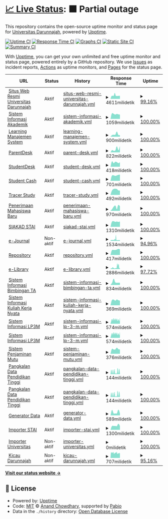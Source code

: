# [📈 Live Status](https://online.darunnajah.ac.id): <!--live status--> **🟧 Partial outage**

This repository contains the open-source uptime monitor and status page for [Universitas Darunnajah](https://www.darunnajah.ac.id), powered by [Upptime](https://github.com/upptime/upptime).

[![Uptime CI](https://github.com/fwzakiy/online.darunnajah.ac.id/workflows/Uptime%20CI/badge.svg)](https://github.com/fwzakiy/online.darunnajah.ac.id/actions?query=workflow%3A%22Uptime+CI%22)
[![Response Time CI](https://github.com/fwzakiy/online.darunnajah.ac.id/workflows/Response%20Time%20CI/badge.svg)](https://github.com/fwzakiy/online.darunnajah.ac.id/actions?query=workflow%3A%22Response+Time+CI%22)
[![Graphs CI](https://github.com/fwzakiy/online.darunnajah.ac.id/workflows/Graphs%20CI/badge.svg)](https://github.com/fwzakiy/online/actions?query=workflow%3A%22Graphs+CI%22)
[![Static Site CI](https://github.com/fwzakiy/online.darunnajah.ac.id/workflows/Static%20Site%20CI/badge.svg)](https://github.com/fwzakiy/online.darunnajah.ac.id/actions?query=workflow%3A%22Static+Site+CI%22)
[![Summary CI](https://github.com/fwzakiy/online.darunnajah.ac.id/workflows/Summary%20CI/badge.svg)](https://github.com/fwzakiy/online.darunnajah.ac.id/actions?query=workflow%3A%22Summary+CI%22)

With [Upptime](https://upptime.js.org), you can get your own unlimited and free uptime monitor and status page, powered entirely by a GitHub repository. We use [Issues](https://github.com/upptime/upptime/issues) as incident reports, [Actions](https://github.com/fwzakiy/online/actions) as uptime monitors, and [Pages](https://online.darunnajah.ac.id) for the status page.

<!--start: status pages-->
<!-- This summary is generated by Upptime (https://github.com/upptime/upptime) -->
<!-- Do not edit this manually, your changes will be overwritten -->
<!-- prettier-ignore -->
| URL | Status | History | Response Time | Uptime |
| --- | ------ | ------- | ------------- | ------ |
| <img alt="" src="https://icons.duckduckgo.com/ip3/www.darunnajah.ac.id.ico" height="13"> [Situs Web Resmi Universitas Darunnajah](https://www.darunnajah.ac.id) | Aktif | [situs-web-resmi-universitas-darunnajah.yml](https://github.com/fwzakiy/online.darunnajah.ac.id/commits/HEAD/history/situs-web-resmi-universitas-darunnajah.yml) | <details><summary><img alt="Response time graph" src="./graphs/situs-web-resmi-universitas-darunnajah/response-time-week.png" height="20"> 4611milidetik</summary><br><a href="https://online.darunnajah.ac.id/history/situs-web-resmi-universitas-darunnajah"><img alt="Response time 10925" src="https://img.shields.io/endpoint?url=https%3A%2F%2Fraw.githubusercontent.com%2Ffwzakiy%2Fonline.darunnajah.ac.id%2FHEAD%2Fapi%2Fsitus-web-resmi-universitas-darunnajah%2Fresponse-time.json"></a><br><a href="https://online.darunnajah.ac.id/history/situs-web-resmi-universitas-darunnajah"><img alt="24-hour response time 4176" src="https://img.shields.io/endpoint?url=https%3A%2F%2Fraw.githubusercontent.com%2Ffwzakiy%2Fonline.darunnajah.ac.id%2FHEAD%2Fapi%2Fsitus-web-resmi-universitas-darunnajah%2Fresponse-time-day.json"></a><br><a href="https://online.darunnajah.ac.id/history/situs-web-resmi-universitas-darunnajah"><img alt="7-day response time 4611" src="https://img.shields.io/endpoint?url=https%3A%2F%2Fraw.githubusercontent.com%2Ffwzakiy%2Fonline.darunnajah.ac.id%2FHEAD%2Fapi%2Fsitus-web-resmi-universitas-darunnajah%2Fresponse-time-week.json"></a><br><a href="https://online.darunnajah.ac.id/history/situs-web-resmi-universitas-darunnajah"><img alt="30-day response time 5583" src="https://img.shields.io/endpoint?url=https%3A%2F%2Fraw.githubusercontent.com%2Ffwzakiy%2Fonline.darunnajah.ac.id%2FHEAD%2Fapi%2Fsitus-web-resmi-universitas-darunnajah%2Fresponse-time-month.json"></a><br><a href="https://online.darunnajah.ac.id/history/situs-web-resmi-universitas-darunnajah"><img alt="1-year response time 10925" src="https://img.shields.io/endpoint?url=https%3A%2F%2Fraw.githubusercontent.com%2Ffwzakiy%2Fonline.darunnajah.ac.id%2FHEAD%2Fapi%2Fsitus-web-resmi-universitas-darunnajah%2Fresponse-time-year.json"></a></details> | <details><summary><a href="https://online.darunnajah.ac.id/history/situs-web-resmi-universitas-darunnajah">99.16%</a></summary><a href="https://online.darunnajah.ac.id/history/situs-web-resmi-universitas-darunnajah"><img alt="All-time uptime 98.21%" src="https://img.shields.io/endpoint?url=https%3A%2F%2Fraw.githubusercontent.com%2Ffwzakiy%2Fonline.darunnajah.ac.id%2FHEAD%2Fapi%2Fsitus-web-resmi-universitas-darunnajah%2Fuptime.json"></a><br><a href="https://online.darunnajah.ac.id/history/situs-web-resmi-universitas-darunnajah"><img alt="24-hour uptime 100.00%" src="https://img.shields.io/endpoint?url=https%3A%2F%2Fraw.githubusercontent.com%2Ffwzakiy%2Fonline.darunnajah.ac.id%2FHEAD%2Fapi%2Fsitus-web-resmi-universitas-darunnajah%2Fuptime-day.json"></a><br><a href="https://online.darunnajah.ac.id/history/situs-web-resmi-universitas-darunnajah"><img alt="7-day uptime 99.16%" src="https://img.shields.io/endpoint?url=https%3A%2F%2Fraw.githubusercontent.com%2Ffwzakiy%2Fonline.darunnajah.ac.id%2FHEAD%2Fapi%2Fsitus-web-resmi-universitas-darunnajah%2Fuptime-week.json"></a><br><a href="https://online.darunnajah.ac.id/history/situs-web-resmi-universitas-darunnajah"><img alt="30-day uptime 99.25%" src="https://img.shields.io/endpoint?url=https%3A%2F%2Fraw.githubusercontent.com%2Ffwzakiy%2Fonline.darunnajah.ac.id%2FHEAD%2Fapi%2Fsitus-web-resmi-universitas-darunnajah%2Fuptime-month.json"></a><br><a href="https://online.darunnajah.ac.id/history/situs-web-resmi-universitas-darunnajah"><img alt="1-year uptime 98.21%" src="https://img.shields.io/endpoint?url=https%3A%2F%2Fraw.githubusercontent.com%2Ffwzakiy%2Fonline.darunnajah.ac.id%2FHEAD%2Fapi%2Fsitus-web-resmi-universitas-darunnajah%2Fuptime-year.json"></a></details>
| <img alt="" src="https://icons.duckduckgo.com/ip3/simak.darunnajah.ac.id.ico" height="13"> [Sistem Informasi Akademik](https://simak.darunnajah.ac.id) | Aktif | [sistem-informasi-akademik.yml](https://github.com/fwzakiy/online.darunnajah.ac.id/commits/HEAD/history/sistem-informasi-akademik.yml) | <details><summary><img alt="Response time graph" src="./graphs/sistem-informasi-akademik/response-time-week.png" height="20"> 1059milidetik</summary><br><a href="https://online.darunnajah.ac.id/history/sistem-informasi-akademik"><img alt="Response time 1551" src="https://img.shields.io/endpoint?url=https%3A%2F%2Fraw.githubusercontent.com%2Ffwzakiy%2Fonline.darunnajah.ac.id%2FHEAD%2Fapi%2Fsistem-informasi-akademik%2Fresponse-time.json"></a><br><a href="https://online.darunnajah.ac.id/history/sistem-informasi-akademik"><img alt="24-hour response time 944" src="https://img.shields.io/endpoint?url=https%3A%2F%2Fraw.githubusercontent.com%2Ffwzakiy%2Fonline.darunnajah.ac.id%2FHEAD%2Fapi%2Fsistem-informasi-akademik%2Fresponse-time-day.json"></a><br><a href="https://online.darunnajah.ac.id/history/sistem-informasi-akademik"><img alt="7-day response time 1059" src="https://img.shields.io/endpoint?url=https%3A%2F%2Fraw.githubusercontent.com%2Ffwzakiy%2Fonline.darunnajah.ac.id%2FHEAD%2Fapi%2Fsistem-informasi-akademik%2Fresponse-time-week.json"></a><br><a href="https://online.darunnajah.ac.id/history/sistem-informasi-akademik"><img alt="30-day response time 2017" src="https://img.shields.io/endpoint?url=https%3A%2F%2Fraw.githubusercontent.com%2Ffwzakiy%2Fonline.darunnajah.ac.id%2FHEAD%2Fapi%2Fsistem-informasi-akademik%2Fresponse-time-month.json"></a><br><a href="https://online.darunnajah.ac.id/history/sistem-informasi-akademik"><img alt="1-year response time 1551" src="https://img.shields.io/endpoint?url=https%3A%2F%2Fraw.githubusercontent.com%2Ffwzakiy%2Fonline.darunnajah.ac.id%2FHEAD%2Fapi%2Fsistem-informasi-akademik%2Fresponse-time-year.json"></a></details> | <details><summary><a href="https://online.darunnajah.ac.id/history/sistem-informasi-akademik">100.00%</a></summary><a href="https://online.darunnajah.ac.id/history/sistem-informasi-akademik"><img alt="All-time uptime 99.81%" src="https://img.shields.io/endpoint?url=https%3A%2F%2Fraw.githubusercontent.com%2Ffwzakiy%2Fonline.darunnajah.ac.id%2FHEAD%2Fapi%2Fsistem-informasi-akademik%2Fuptime.json"></a><br><a href="https://online.darunnajah.ac.id/history/sistem-informasi-akademik"><img alt="24-hour uptime 100.00%" src="https://img.shields.io/endpoint?url=https%3A%2F%2Fraw.githubusercontent.com%2Ffwzakiy%2Fonline.darunnajah.ac.id%2FHEAD%2Fapi%2Fsistem-informasi-akademik%2Fuptime-day.json"></a><br><a href="https://online.darunnajah.ac.id/history/sistem-informasi-akademik"><img alt="7-day uptime 100.00%" src="https://img.shields.io/endpoint?url=https%3A%2F%2Fraw.githubusercontent.com%2Ffwzakiy%2Fonline.darunnajah.ac.id%2FHEAD%2Fapi%2Fsistem-informasi-akademik%2Fuptime-week.json"></a><br><a href="https://online.darunnajah.ac.id/history/sistem-informasi-akademik"><img alt="30-day uptime 99.66%" src="https://img.shields.io/endpoint?url=https%3A%2F%2Fraw.githubusercontent.com%2Ffwzakiy%2Fonline.darunnajah.ac.id%2FHEAD%2Fapi%2Fsistem-informasi-akademik%2Fuptime-month.json"></a><br><a href="https://online.darunnajah.ac.id/history/sistem-informasi-akademik"><img alt="1-year uptime 99.81%" src="https://img.shields.io/endpoint?url=https%3A%2F%2Fraw.githubusercontent.com%2Ffwzakiy%2Fonline.darunnajah.ac.id%2FHEAD%2Fapi%2Fsistem-informasi-akademik%2Fuptime-year.json"></a></details>
| <img alt="" src="https://icons.duckduckgo.com/ip3/lms.darunnajah.ac.id.ico" height="13"> [Learning Manajemen System](https://lms.darunnajah.ac.id) | Aktif | [learning-manajemen-system.yml](https://github.com/fwzakiy/online.darunnajah.ac.id/commits/HEAD/history/learning-manajemen-system.yml) | <details><summary><img alt="Response time graph" src="./graphs/learning-manajemen-system/response-time-week.png" height="20"> 900milidetik</summary><br><a href="https://online.darunnajah.ac.id/history/learning-manajemen-system"><img alt="Response time 5442" src="https://img.shields.io/endpoint?url=https%3A%2F%2Fraw.githubusercontent.com%2Ffwzakiy%2Fonline.darunnajah.ac.id%2FHEAD%2Fapi%2Flearning-manajemen-system%2Fresponse-time.json"></a><br><a href="https://online.darunnajah.ac.id/history/learning-manajemen-system"><img alt="24-hour response time 621" src="https://img.shields.io/endpoint?url=https%3A%2F%2Fraw.githubusercontent.com%2Ffwzakiy%2Fonline.darunnajah.ac.id%2FHEAD%2Fapi%2Flearning-manajemen-system%2Fresponse-time-day.json"></a><br><a href="https://online.darunnajah.ac.id/history/learning-manajemen-system"><img alt="7-day response time 900" src="https://img.shields.io/endpoint?url=https%3A%2F%2Fraw.githubusercontent.com%2Ffwzakiy%2Fonline.darunnajah.ac.id%2FHEAD%2Fapi%2Flearning-manajemen-system%2Fresponse-time-week.json"></a><br><a href="https://online.darunnajah.ac.id/history/learning-manajemen-system"><img alt="30-day response time 5447" src="https://img.shields.io/endpoint?url=https%3A%2F%2Fraw.githubusercontent.com%2Ffwzakiy%2Fonline.darunnajah.ac.id%2FHEAD%2Fapi%2Flearning-manajemen-system%2Fresponse-time-month.json"></a><br><a href="https://online.darunnajah.ac.id/history/learning-manajemen-system"><img alt="1-year response time 5442" src="https://img.shields.io/endpoint?url=https%3A%2F%2Fraw.githubusercontent.com%2Ffwzakiy%2Fonline.darunnajah.ac.id%2FHEAD%2Fapi%2Flearning-manajemen-system%2Fresponse-time-year.json"></a></details> | <details><summary><a href="https://online.darunnajah.ac.id/history/learning-manajemen-system">100.00%</a></summary><a href="https://online.darunnajah.ac.id/history/learning-manajemen-system"><img alt="All-time uptime 99.51%" src="https://img.shields.io/endpoint?url=https%3A%2F%2Fraw.githubusercontent.com%2Ffwzakiy%2Fonline.darunnajah.ac.id%2FHEAD%2Fapi%2Flearning-manajemen-system%2Fuptime.json"></a><br><a href="https://online.darunnajah.ac.id/history/learning-manajemen-system"><img alt="24-hour uptime 100.00%" src="https://img.shields.io/endpoint?url=https%3A%2F%2Fraw.githubusercontent.com%2Ffwzakiy%2Fonline.darunnajah.ac.id%2FHEAD%2Fapi%2Flearning-manajemen-system%2Fuptime-day.json"></a><br><a href="https://online.darunnajah.ac.id/history/learning-manajemen-system"><img alt="7-day uptime 100.00%" src="https://img.shields.io/endpoint?url=https%3A%2F%2Fraw.githubusercontent.com%2Ffwzakiy%2Fonline.darunnajah.ac.id%2FHEAD%2Fapi%2Flearning-manajemen-system%2Fuptime-week.json"></a><br><a href="https://online.darunnajah.ac.id/history/learning-manajemen-system"><img alt="30-day uptime 99.23%" src="https://img.shields.io/endpoint?url=https%3A%2F%2Fraw.githubusercontent.com%2Ffwzakiy%2Fonline.darunnajah.ac.id%2FHEAD%2Fapi%2Flearning-manajemen-system%2Fuptime-month.json"></a><br><a href="https://online.darunnajah.ac.id/history/learning-manajemen-system"><img alt="1-year uptime 99.51%" src="https://img.shields.io/endpoint?url=https%3A%2F%2Fraw.githubusercontent.com%2Ffwzakiy%2Fonline.darunnajah.ac.id%2FHEAD%2Fapi%2Flearning-manajemen-system%2Fuptime-year.json"></a></details>
| <img alt="" src="https://icons.duckduckgo.com/ip3/parentdesk.darunnajah.ac.id.ico" height="13"> [ParentDesk](https://parentdesk.darunnajah.ac.id) | Aktif | [parent-desk.yml](https://github.com/fwzakiy/online.darunnajah.ac.id/commits/HEAD/history/parent-desk.yml) | <details><summary><img alt="Response time graph" src="./graphs/parent-desk/response-time-week.png" height="20"> 822milidetik</summary><br><a href="https://online.darunnajah.ac.id/history/parent-desk"><img alt="Response time 873" src="https://img.shields.io/endpoint?url=https%3A%2F%2Fraw.githubusercontent.com%2Ffwzakiy%2Fonline.darunnajah.ac.id%2FHEAD%2Fapi%2Fparent-desk%2Fresponse-time.json"></a><br><a href="https://online.darunnajah.ac.id/history/parent-desk"><img alt="24-hour response time 1559" src="https://img.shields.io/endpoint?url=https%3A%2F%2Fraw.githubusercontent.com%2Ffwzakiy%2Fonline.darunnajah.ac.id%2FHEAD%2Fapi%2Fparent-desk%2Fresponse-time-day.json"></a><br><a href="https://online.darunnajah.ac.id/history/parent-desk"><img alt="7-day response time 822" src="https://img.shields.io/endpoint?url=https%3A%2F%2Fraw.githubusercontent.com%2Ffwzakiy%2Fonline.darunnajah.ac.id%2FHEAD%2Fapi%2Fparent-desk%2Fresponse-time-week.json"></a><br><a href="https://online.darunnajah.ac.id/history/parent-desk"><img alt="30-day response time 818" src="https://img.shields.io/endpoint?url=https%3A%2F%2Fraw.githubusercontent.com%2Ffwzakiy%2Fonline.darunnajah.ac.id%2FHEAD%2Fapi%2Fparent-desk%2Fresponse-time-month.json"></a><br><a href="https://online.darunnajah.ac.id/history/parent-desk"><img alt="1-year response time 873" src="https://img.shields.io/endpoint?url=https%3A%2F%2Fraw.githubusercontent.com%2Ffwzakiy%2Fonline.darunnajah.ac.id%2FHEAD%2Fapi%2Fparent-desk%2Fresponse-time-year.json"></a></details> | <details><summary><a href="https://online.darunnajah.ac.id/history/parent-desk">100.00%</a></summary><a href="https://online.darunnajah.ac.id/history/parent-desk"><img alt="All-time uptime 99.90%" src="https://img.shields.io/endpoint?url=https%3A%2F%2Fraw.githubusercontent.com%2Ffwzakiy%2Fonline.darunnajah.ac.id%2FHEAD%2Fapi%2Fparent-desk%2Fuptime.json"></a><br><a href="https://online.darunnajah.ac.id/history/parent-desk"><img alt="24-hour uptime 100.00%" src="https://img.shields.io/endpoint?url=https%3A%2F%2Fraw.githubusercontent.com%2Ffwzakiy%2Fonline.darunnajah.ac.id%2FHEAD%2Fapi%2Fparent-desk%2Fuptime-day.json"></a><br><a href="https://online.darunnajah.ac.id/history/parent-desk"><img alt="7-day uptime 100.00%" src="https://img.shields.io/endpoint?url=https%3A%2F%2Fraw.githubusercontent.com%2Ffwzakiy%2Fonline.darunnajah.ac.id%2FHEAD%2Fapi%2Fparent-desk%2Fuptime-week.json"></a><br><a href="https://online.darunnajah.ac.id/history/parent-desk"><img alt="30-day uptime 99.85%" src="https://img.shields.io/endpoint?url=https%3A%2F%2Fraw.githubusercontent.com%2Ffwzakiy%2Fonline.darunnajah.ac.id%2FHEAD%2Fapi%2Fparent-desk%2Fuptime-month.json"></a><br><a href="https://online.darunnajah.ac.id/history/parent-desk"><img alt="1-year uptime 99.90%" src="https://img.shields.io/endpoint?url=https%3A%2F%2Fraw.githubusercontent.com%2Ffwzakiy%2Fonline.darunnajah.ac.id%2FHEAD%2Fapi%2Fparent-desk%2Fuptime-year.json"></a></details>
| <img alt="" src="https://icons.duckduckgo.com/ip3/studentdesk.darunnajah.ac.id.ico" height="13"> [StudentDesk](https://studentdesk.darunnajah.ac.id) | Aktif | [student-desk.yml](https://github.com/fwzakiy/online.darunnajah.ac.id/commits/HEAD/history/student-desk.yml) | <details><summary><img alt="Response time graph" src="./graphs/student-desk/response-time-week.png" height="20"> 418milidetik</summary><br><a href="https://online.darunnajah.ac.id/history/student-desk"><img alt="Response time 836" src="https://img.shields.io/endpoint?url=https%3A%2F%2Fraw.githubusercontent.com%2Ffwzakiy%2Fonline.darunnajah.ac.id%2FHEAD%2Fapi%2Fstudent-desk%2Fresponse-time.json"></a><br><a href="https://online.darunnajah.ac.id/history/student-desk"><img alt="24-hour response time 423" src="https://img.shields.io/endpoint?url=https%3A%2F%2Fraw.githubusercontent.com%2Ffwzakiy%2Fonline.darunnajah.ac.id%2FHEAD%2Fapi%2Fstudent-desk%2Fresponse-time-day.json"></a><br><a href="https://online.darunnajah.ac.id/history/student-desk"><img alt="7-day response time 418" src="https://img.shields.io/endpoint?url=https%3A%2F%2Fraw.githubusercontent.com%2Ffwzakiy%2Fonline.darunnajah.ac.id%2FHEAD%2Fapi%2Fstudent-desk%2Fresponse-time-week.json"></a><br><a href="https://online.darunnajah.ac.id/history/student-desk"><img alt="30-day response time 764" src="https://img.shields.io/endpoint?url=https%3A%2F%2Fraw.githubusercontent.com%2Ffwzakiy%2Fonline.darunnajah.ac.id%2FHEAD%2Fapi%2Fstudent-desk%2Fresponse-time-month.json"></a><br><a href="https://online.darunnajah.ac.id/history/student-desk"><img alt="1-year response time 836" src="https://img.shields.io/endpoint?url=https%3A%2F%2Fraw.githubusercontent.com%2Ffwzakiy%2Fonline.darunnajah.ac.id%2FHEAD%2Fapi%2Fstudent-desk%2Fresponse-time-year.json"></a></details> | <details><summary><a href="https://online.darunnajah.ac.id/history/student-desk">100.00%</a></summary><a href="https://online.darunnajah.ac.id/history/student-desk"><img alt="All-time uptime 99.90%" src="https://img.shields.io/endpoint?url=https%3A%2F%2Fraw.githubusercontent.com%2Ffwzakiy%2Fonline.darunnajah.ac.id%2FHEAD%2Fapi%2Fstudent-desk%2Fuptime.json"></a><br><a href="https://online.darunnajah.ac.id/history/student-desk"><img alt="24-hour uptime 100.00%" src="https://img.shields.io/endpoint?url=https%3A%2F%2Fraw.githubusercontent.com%2Ffwzakiy%2Fonline.darunnajah.ac.id%2FHEAD%2Fapi%2Fstudent-desk%2Fuptime-day.json"></a><br><a href="https://online.darunnajah.ac.id/history/student-desk"><img alt="7-day uptime 100.00%" src="https://img.shields.io/endpoint?url=https%3A%2F%2Fraw.githubusercontent.com%2Ffwzakiy%2Fonline.darunnajah.ac.id%2FHEAD%2Fapi%2Fstudent-desk%2Fuptime-week.json"></a><br><a href="https://online.darunnajah.ac.id/history/student-desk"><img alt="30-day uptime 99.85%" src="https://img.shields.io/endpoint?url=https%3A%2F%2Fraw.githubusercontent.com%2Ffwzakiy%2Fonline.darunnajah.ac.id%2FHEAD%2Fapi%2Fstudent-desk%2Fuptime-month.json"></a><br><a href="https://online.darunnajah.ac.id/history/student-desk"><img alt="1-year uptime 99.90%" src="https://img.shields.io/endpoint?url=https%3A%2F%2Fraw.githubusercontent.com%2Ffwzakiy%2Fonline.darunnajah.ac.id%2FHEAD%2Fapi%2Fstudent-desk%2Fuptime-year.json"></a></details>
| <img alt="" src="https://icons.duckduckgo.com/ip3/tukeuangan.darunnajah.ac.id.ico" height="13"> [Student Cash](https://tukeuangan.darunnajah.ac.id) | Aktif | [student-cash.yml](https://github.com/fwzakiy/online.darunnajah.ac.id/commits/HEAD/history/student-cash.yml) | <details><summary><img alt="Response time graph" src="./graphs/student-cash/response-time-week.png" height="20"> 701milidetik</summary><br><a href="https://online.darunnajah.ac.id/history/student-cash"><img alt="Response time 1484" src="https://img.shields.io/endpoint?url=https%3A%2F%2Fraw.githubusercontent.com%2Ffwzakiy%2Fonline.darunnajah.ac.id%2FHEAD%2Fapi%2Fstudent-cash%2Fresponse-time.json"></a><br><a href="https://online.darunnajah.ac.id/history/student-cash"><img alt="24-hour response time 784" src="https://img.shields.io/endpoint?url=https%3A%2F%2Fraw.githubusercontent.com%2Ffwzakiy%2Fonline.darunnajah.ac.id%2FHEAD%2Fapi%2Fstudent-cash%2Fresponse-time-day.json"></a><br><a href="https://online.darunnajah.ac.id/history/student-cash"><img alt="7-day response time 701" src="https://img.shields.io/endpoint?url=https%3A%2F%2Fraw.githubusercontent.com%2Ffwzakiy%2Fonline.darunnajah.ac.id%2FHEAD%2Fapi%2Fstudent-cash%2Fresponse-time-week.json"></a><br><a href="https://online.darunnajah.ac.id/history/student-cash"><img alt="30-day response time 1282" src="https://img.shields.io/endpoint?url=https%3A%2F%2Fraw.githubusercontent.com%2Ffwzakiy%2Fonline.darunnajah.ac.id%2FHEAD%2Fapi%2Fstudent-cash%2Fresponse-time-month.json"></a><br><a href="https://online.darunnajah.ac.id/history/student-cash"><img alt="1-year response time 1484" src="https://img.shields.io/endpoint?url=https%3A%2F%2Fraw.githubusercontent.com%2Ffwzakiy%2Fonline.darunnajah.ac.id%2FHEAD%2Fapi%2Fstudent-cash%2Fresponse-time-year.json"></a></details> | <details><summary><a href="https://online.darunnajah.ac.id/history/student-cash">100.00%</a></summary><a href="https://online.darunnajah.ac.id/history/student-cash"><img alt="All-time uptime 99.88%" src="https://img.shields.io/endpoint?url=https%3A%2F%2Fraw.githubusercontent.com%2Ffwzakiy%2Fonline.darunnajah.ac.id%2FHEAD%2Fapi%2Fstudent-cash%2Fuptime.json"></a><br><a href="https://online.darunnajah.ac.id/history/student-cash"><img alt="24-hour uptime 100.00%" src="https://img.shields.io/endpoint?url=https%3A%2F%2Fraw.githubusercontent.com%2Ffwzakiy%2Fonline.darunnajah.ac.id%2FHEAD%2Fapi%2Fstudent-cash%2Fuptime-day.json"></a><br><a href="https://online.darunnajah.ac.id/history/student-cash"><img alt="7-day uptime 100.00%" src="https://img.shields.io/endpoint?url=https%3A%2F%2Fraw.githubusercontent.com%2Ffwzakiy%2Fonline.darunnajah.ac.id%2FHEAD%2Fapi%2Fstudent-cash%2Fuptime-week.json"></a><br><a href="https://online.darunnajah.ac.id/history/student-cash"><img alt="30-day uptime 99.85%" src="https://img.shields.io/endpoint?url=https%3A%2F%2Fraw.githubusercontent.com%2Ffwzakiy%2Fonline.darunnajah.ac.id%2FHEAD%2Fapi%2Fstudent-cash%2Fuptime-month.json"></a><br><a href="https://online.darunnajah.ac.id/history/student-cash"><img alt="1-year uptime 99.88%" src="https://img.shields.io/endpoint?url=https%3A%2F%2Fraw.githubusercontent.com%2Ffwzakiy%2Fonline.darunnajah.ac.id%2FHEAD%2Fapi%2Fstudent-cash%2Fuptime-year.json"></a></details>
| <img alt="" src="https://icons.duckduckgo.com/ip3/tracerstudy.darunnajah.ac.id.ico" height="13"> [Tracer Study](https://tracerstudy.darunnajah.ac.id) | Aktif | [tracer-study.yml](https://github.com/fwzakiy/online.darunnajah.ac.id/commits/HEAD/history/tracer-study.yml) | <details><summary><img alt="Response time graph" src="./graphs/tracer-study/response-time-week.png" height="20"> 492milidetik</summary><br><a href="https://online.darunnajah.ac.id/history/tracer-study"><img alt="Response time 645" src="https://img.shields.io/endpoint?url=https%3A%2F%2Fraw.githubusercontent.com%2Ffwzakiy%2Fonline.darunnajah.ac.id%2FHEAD%2Fapi%2Ftracer-study%2Fresponse-time.json"></a><br><a href="https://online.darunnajah.ac.id/history/tracer-study"><img alt="24-hour response time 408" src="https://img.shields.io/endpoint?url=https%3A%2F%2Fraw.githubusercontent.com%2Ffwzakiy%2Fonline.darunnajah.ac.id%2FHEAD%2Fapi%2Ftracer-study%2Fresponse-time-day.json"></a><br><a href="https://online.darunnajah.ac.id/history/tracer-study"><img alt="7-day response time 492" src="https://img.shields.io/endpoint?url=https%3A%2F%2Fraw.githubusercontent.com%2Ffwzakiy%2Fonline.darunnajah.ac.id%2FHEAD%2Fapi%2Ftracer-study%2Fresponse-time-week.json"></a><br><a href="https://online.darunnajah.ac.id/history/tracer-study"><img alt="30-day response time 799" src="https://img.shields.io/endpoint?url=https%3A%2F%2Fraw.githubusercontent.com%2Ffwzakiy%2Fonline.darunnajah.ac.id%2FHEAD%2Fapi%2Ftracer-study%2Fresponse-time-month.json"></a><br><a href="https://online.darunnajah.ac.id/history/tracer-study"><img alt="1-year response time 645" src="https://img.shields.io/endpoint?url=https%3A%2F%2Fraw.githubusercontent.com%2Ffwzakiy%2Fonline.darunnajah.ac.id%2FHEAD%2Fapi%2Ftracer-study%2Fresponse-time-year.json"></a></details> | <details><summary><a href="https://online.darunnajah.ac.id/history/tracer-study">100.00%</a></summary><a href="https://online.darunnajah.ac.id/history/tracer-study"><img alt="All-time uptime 99.90%" src="https://img.shields.io/endpoint?url=https%3A%2F%2Fraw.githubusercontent.com%2Ffwzakiy%2Fonline.darunnajah.ac.id%2FHEAD%2Fapi%2Ftracer-study%2Fuptime.json"></a><br><a href="https://online.darunnajah.ac.id/history/tracer-study"><img alt="24-hour uptime 100.00%" src="https://img.shields.io/endpoint?url=https%3A%2F%2Fraw.githubusercontent.com%2Ffwzakiy%2Fonline.darunnajah.ac.id%2FHEAD%2Fapi%2Ftracer-study%2Fuptime-day.json"></a><br><a href="https://online.darunnajah.ac.id/history/tracer-study"><img alt="7-day uptime 100.00%" src="https://img.shields.io/endpoint?url=https%3A%2F%2Fraw.githubusercontent.com%2Ffwzakiy%2Fonline.darunnajah.ac.id%2FHEAD%2Fapi%2Ftracer-study%2Fuptime-week.json"></a><br><a href="https://online.darunnajah.ac.id/history/tracer-study"><img alt="30-day uptime 99.85%" src="https://img.shields.io/endpoint?url=https%3A%2F%2Fraw.githubusercontent.com%2Ffwzakiy%2Fonline.darunnajah.ac.id%2FHEAD%2Fapi%2Ftracer-study%2Fuptime-month.json"></a><br><a href="https://online.darunnajah.ac.id/history/tracer-study"><img alt="1-year uptime 99.90%" src="https://img.shields.io/endpoint?url=https%3A%2F%2Fraw.githubusercontent.com%2Ffwzakiy%2Fonline.darunnajah.ac.id%2FHEAD%2Fapi%2Ftracer-study%2Fuptime-year.json"></a></details>
| <img alt="" src="https://icons.duckduckgo.com/ip3/pendaftaran.darunnajah.ac.id.ico" height="13"> [Penerimaan Mahasiswa Baru](https://pendaftaran.darunnajah.ac.id) | Aktif | [penerimaan-mahasiswa-baru.yml](https://github.com/fwzakiy/online.darunnajah.ac.id/commits/HEAD/history/penerimaan-mahasiswa-baru.yml) | <details><summary><img alt="Response time graph" src="./graphs/penerimaan-mahasiswa-baru/response-time-week.png" height="20"> 970milidetik</summary><br><a href="https://online.darunnajah.ac.id/history/penerimaan-mahasiswa-baru"><img alt="Response time 927" src="https://img.shields.io/endpoint?url=https%3A%2F%2Fraw.githubusercontent.com%2Ffwzakiy%2Fonline.darunnajah.ac.id%2FHEAD%2Fapi%2Fpenerimaan-mahasiswa-baru%2Fresponse-time.json"></a><br><a href="https://online.darunnajah.ac.id/history/penerimaan-mahasiswa-baru"><img alt="24-hour response time 1165" src="https://img.shields.io/endpoint?url=https%3A%2F%2Fraw.githubusercontent.com%2Ffwzakiy%2Fonline.darunnajah.ac.id%2FHEAD%2Fapi%2Fpenerimaan-mahasiswa-baru%2Fresponse-time-day.json"></a><br><a href="https://online.darunnajah.ac.id/history/penerimaan-mahasiswa-baru"><img alt="7-day response time 970" src="https://img.shields.io/endpoint?url=https%3A%2F%2Fraw.githubusercontent.com%2Ffwzakiy%2Fonline.darunnajah.ac.id%2FHEAD%2Fapi%2Fpenerimaan-mahasiswa-baru%2Fresponse-time-week.json"></a><br><a href="https://online.darunnajah.ac.id/history/penerimaan-mahasiswa-baru"><img alt="30-day response time 906" src="https://img.shields.io/endpoint?url=https%3A%2F%2Fraw.githubusercontent.com%2Ffwzakiy%2Fonline.darunnajah.ac.id%2FHEAD%2Fapi%2Fpenerimaan-mahasiswa-baru%2Fresponse-time-month.json"></a><br><a href="https://online.darunnajah.ac.id/history/penerimaan-mahasiswa-baru"><img alt="1-year response time 927" src="https://img.shields.io/endpoint?url=https%3A%2F%2Fraw.githubusercontent.com%2Ffwzakiy%2Fonline.darunnajah.ac.id%2FHEAD%2Fapi%2Fpenerimaan-mahasiswa-baru%2Fresponse-time-year.json"></a></details> | <details><summary><a href="https://online.darunnajah.ac.id/history/penerimaan-mahasiswa-baru">100.00%</a></summary><a href="https://online.darunnajah.ac.id/history/penerimaan-mahasiswa-baru"><img alt="All-time uptime 99.90%" src="https://img.shields.io/endpoint?url=https%3A%2F%2Fraw.githubusercontent.com%2Ffwzakiy%2Fonline.darunnajah.ac.id%2FHEAD%2Fapi%2Fpenerimaan-mahasiswa-baru%2Fuptime.json"></a><br><a href="https://online.darunnajah.ac.id/history/penerimaan-mahasiswa-baru"><img alt="24-hour uptime 100.00%" src="https://img.shields.io/endpoint?url=https%3A%2F%2Fraw.githubusercontent.com%2Ffwzakiy%2Fonline.darunnajah.ac.id%2FHEAD%2Fapi%2Fpenerimaan-mahasiswa-baru%2Fuptime-day.json"></a><br><a href="https://online.darunnajah.ac.id/history/penerimaan-mahasiswa-baru"><img alt="7-day uptime 100.00%" src="https://img.shields.io/endpoint?url=https%3A%2F%2Fraw.githubusercontent.com%2Ffwzakiy%2Fonline.darunnajah.ac.id%2FHEAD%2Fapi%2Fpenerimaan-mahasiswa-baru%2Fuptime-week.json"></a><br><a href="https://online.darunnajah.ac.id/history/penerimaan-mahasiswa-baru"><img alt="30-day uptime 99.85%" src="https://img.shields.io/endpoint?url=https%3A%2F%2Fraw.githubusercontent.com%2Ffwzakiy%2Fonline.darunnajah.ac.id%2FHEAD%2Fapi%2Fpenerimaan-mahasiswa-baru%2Fuptime-month.json"></a><br><a href="https://online.darunnajah.ac.id/history/penerimaan-mahasiswa-baru"><img alt="1-year uptime 99.90%" src="https://img.shields.io/endpoint?url=https%3A%2F%2Fraw.githubusercontent.com%2Ffwzakiy%2Fonline.darunnajah.ac.id%2FHEAD%2Fapi%2Fpenerimaan-mahasiswa-baru%2Fuptime-year.json"></a></details>
| <img alt="" src="https://icons.duckduckgo.com/ip3/siakad.darunnajah.ac.id.ico" height="13"> [SIAKAD STAI](https://siakad.darunnajah.ac.id) | Aktif | [siakad-stai.yml](https://github.com/fwzakiy/online.darunnajah.ac.id/commits/HEAD/history/siakad-stai.yml) | <details><summary><img alt="Response time graph" src="./graphs/siakad-stai/response-time-week.png" height="20"> 1310milidetik</summary><br><a href="https://online.darunnajah.ac.id/history/siakad-stai"><img alt="Response time 1215" src="https://img.shields.io/endpoint?url=https%3A%2F%2Fraw.githubusercontent.com%2Ffwzakiy%2Fonline.darunnajah.ac.id%2FHEAD%2Fapi%2Fsiakad-stai%2Fresponse-time.json"></a><br><a href="https://online.darunnajah.ac.id/history/siakad-stai"><img alt="24-hour response time 1328" src="https://img.shields.io/endpoint?url=https%3A%2F%2Fraw.githubusercontent.com%2Ffwzakiy%2Fonline.darunnajah.ac.id%2FHEAD%2Fapi%2Fsiakad-stai%2Fresponse-time-day.json"></a><br><a href="https://online.darunnajah.ac.id/history/siakad-stai"><img alt="7-day response time 1310" src="https://img.shields.io/endpoint?url=https%3A%2F%2Fraw.githubusercontent.com%2Ffwzakiy%2Fonline.darunnajah.ac.id%2FHEAD%2Fapi%2Fsiakad-stai%2Fresponse-time-week.json"></a><br><a href="https://online.darunnajah.ac.id/history/siakad-stai"><img alt="30-day response time 1239" src="https://img.shields.io/endpoint?url=https%3A%2F%2Fraw.githubusercontent.com%2Ffwzakiy%2Fonline.darunnajah.ac.id%2FHEAD%2Fapi%2Fsiakad-stai%2Fresponse-time-month.json"></a><br><a href="https://online.darunnajah.ac.id/history/siakad-stai"><img alt="1-year response time 1215" src="https://img.shields.io/endpoint?url=https%3A%2F%2Fraw.githubusercontent.com%2Ffwzakiy%2Fonline.darunnajah.ac.id%2FHEAD%2Fapi%2Fsiakad-stai%2Fresponse-time-year.json"></a></details> | <details><summary><a href="https://online.darunnajah.ac.id/history/siakad-stai">100.00%</a></summary><a href="https://online.darunnajah.ac.id/history/siakad-stai"><img alt="All-time uptime 99.95%" src="https://img.shields.io/endpoint?url=https%3A%2F%2Fraw.githubusercontent.com%2Ffwzakiy%2Fonline.darunnajah.ac.id%2FHEAD%2Fapi%2Fsiakad-stai%2Fuptime.json"></a><br><a href="https://online.darunnajah.ac.id/history/siakad-stai"><img alt="24-hour uptime 100.00%" src="https://img.shields.io/endpoint?url=https%3A%2F%2Fraw.githubusercontent.com%2Ffwzakiy%2Fonline.darunnajah.ac.id%2FHEAD%2Fapi%2Fsiakad-stai%2Fuptime-day.json"></a><br><a href="https://online.darunnajah.ac.id/history/siakad-stai"><img alt="7-day uptime 100.00%" src="https://img.shields.io/endpoint?url=https%3A%2F%2Fraw.githubusercontent.com%2Ffwzakiy%2Fonline.darunnajah.ac.id%2FHEAD%2Fapi%2Fsiakad-stai%2Fuptime-week.json"></a><br><a href="https://online.darunnajah.ac.id/history/siakad-stai"><img alt="30-day uptime 100.00%" src="https://img.shields.io/endpoint?url=https%3A%2F%2Fraw.githubusercontent.com%2Ffwzakiy%2Fonline.darunnajah.ac.id%2FHEAD%2Fapi%2Fsiakad-stai%2Fuptime-month.json"></a><br><a href="https://online.darunnajah.ac.id/history/siakad-stai"><img alt="1-year uptime 99.95%" src="https://img.shields.io/endpoint?url=https%3A%2F%2Fraw.githubusercontent.com%2Ffwzakiy%2Fonline.darunnajah.ac.id%2FHEAD%2Fapi%2Fsiakad-stai%2Fuptime-year.json"></a></details>
| <img alt="" src="https://icons.duckduckgo.com/ip3/ejournal.darunnajah.ac.id.ico" height="13"> [e-Journal](https://ejournal.darunnajah.ac.id) | Non-aktif | [e-journal.yml](https://github.com/fwzakiy/online.darunnajah.ac.id/commits/HEAD/history/e-journal.yml) | <details><summary><img alt="Response time graph" src="./graphs/e-journal/response-time-week.png" height="20"> 1534milidetik</summary><br><a href="https://online.darunnajah.ac.id/history/e-journal"><img alt="Response time 1407" src="https://img.shields.io/endpoint?url=https%3A%2F%2Fraw.githubusercontent.com%2Ffwzakiy%2Fonline.darunnajah.ac.id%2FHEAD%2Fapi%2Fe-journal%2Fresponse-time.json"></a><br><a href="https://online.darunnajah.ac.id/history/e-journal"><img alt="24-hour response time 1650" src="https://img.shields.io/endpoint?url=https%3A%2F%2Fraw.githubusercontent.com%2Ffwzakiy%2Fonline.darunnajah.ac.id%2FHEAD%2Fapi%2Fe-journal%2Fresponse-time-day.json"></a><br><a href="https://online.darunnajah.ac.id/history/e-journal"><img alt="7-day response time 1534" src="https://img.shields.io/endpoint?url=https%3A%2F%2Fraw.githubusercontent.com%2Ffwzakiy%2Fonline.darunnajah.ac.id%2FHEAD%2Fapi%2Fe-journal%2Fresponse-time-week.json"></a><br><a href="https://online.darunnajah.ac.id/history/e-journal"><img alt="30-day response time 1493" src="https://img.shields.io/endpoint?url=https%3A%2F%2Fraw.githubusercontent.com%2Ffwzakiy%2Fonline.darunnajah.ac.id%2FHEAD%2Fapi%2Fe-journal%2Fresponse-time-month.json"></a><br><a href="https://online.darunnajah.ac.id/history/e-journal"><img alt="1-year response time 1407" src="https://img.shields.io/endpoint?url=https%3A%2F%2Fraw.githubusercontent.com%2Ffwzakiy%2Fonline.darunnajah.ac.id%2FHEAD%2Fapi%2Fe-journal%2Fresponse-time-year.json"></a></details> | <details><summary><a href="https://online.darunnajah.ac.id/history/e-journal">94.96%</a></summary><a href="https://online.darunnajah.ac.id/history/e-journal"><img alt="All-time uptime 98.71%" src="https://img.shields.io/endpoint?url=https%3A%2F%2Fraw.githubusercontent.com%2Ffwzakiy%2Fonline.darunnajah.ac.id%2FHEAD%2Fapi%2Fe-journal%2Fuptime.json"></a><br><a href="https://online.darunnajah.ac.id/history/e-journal"><img alt="24-hour uptime 64.73%" src="https://img.shields.io/endpoint?url=https%3A%2F%2Fraw.githubusercontent.com%2Ffwzakiy%2Fonline.darunnajah.ac.id%2FHEAD%2Fapi%2Fe-journal%2Fuptime-day.json"></a><br><a href="https://online.darunnajah.ac.id/history/e-journal"><img alt="7-day uptime 94.96%" src="https://img.shields.io/endpoint?url=https%3A%2F%2Fraw.githubusercontent.com%2Ffwzakiy%2Fonline.darunnajah.ac.id%2FHEAD%2Fapi%2Fe-journal%2Fuptime-week.json"></a><br><a href="https://online.darunnajah.ac.id/history/e-journal"><img alt="30-day uptime 98.44%" src="https://img.shields.io/endpoint?url=https%3A%2F%2Fraw.githubusercontent.com%2Ffwzakiy%2Fonline.darunnajah.ac.id%2FHEAD%2Fapi%2Fe-journal%2Fuptime-month.json"></a><br><a href="https://online.darunnajah.ac.id/history/e-journal"><img alt="1-year uptime 98.71%" src="https://img.shields.io/endpoint?url=https%3A%2F%2Fraw.githubusercontent.com%2Ffwzakiy%2Fonline.darunnajah.ac.id%2FHEAD%2Fapi%2Fe-journal%2Fuptime-year.json"></a></details>
| <img alt="" src="https://icons.duckduckgo.com/ip3/repository.darunnajah.ac.id.ico" height="13"> [Repository](https://repository.darunnajah.ac.id) | Aktif | [repository.yml](https://github.com/fwzakiy/online.darunnajah.ac.id/commits/HEAD/history/repository.yml) | <details><summary><img alt="Response time graph" src="./graphs/repository/response-time-week.png" height="20"> 417milidetik</summary><br><a href="https://online.darunnajah.ac.id/history/repository"><img alt="Response time 530" src="https://img.shields.io/endpoint?url=https%3A%2F%2Fraw.githubusercontent.com%2Ffwzakiy%2Fonline.darunnajah.ac.id%2FHEAD%2Fapi%2Frepository%2Fresponse-time.json"></a><br><a href="https://online.darunnajah.ac.id/history/repository"><img alt="24-hour response time 440" src="https://img.shields.io/endpoint?url=https%3A%2F%2Fraw.githubusercontent.com%2Ffwzakiy%2Fonline.darunnajah.ac.id%2FHEAD%2Fapi%2Frepository%2Fresponse-time-day.json"></a><br><a href="https://online.darunnajah.ac.id/history/repository"><img alt="7-day response time 417" src="https://img.shields.io/endpoint?url=https%3A%2F%2Fraw.githubusercontent.com%2Ffwzakiy%2Fonline.darunnajah.ac.id%2FHEAD%2Fapi%2Frepository%2Fresponse-time-week.json"></a><br><a href="https://online.darunnajah.ac.id/history/repository"><img alt="30-day response time 483" src="https://img.shields.io/endpoint?url=https%3A%2F%2Fraw.githubusercontent.com%2Ffwzakiy%2Fonline.darunnajah.ac.id%2FHEAD%2Fapi%2Frepository%2Fresponse-time-month.json"></a><br><a href="https://online.darunnajah.ac.id/history/repository"><img alt="1-year response time 530" src="https://img.shields.io/endpoint?url=https%3A%2F%2Fraw.githubusercontent.com%2Ffwzakiy%2Fonline.darunnajah.ac.id%2FHEAD%2Fapi%2Frepository%2Fresponse-time-year.json"></a></details> | <details><summary><a href="https://online.darunnajah.ac.id/history/repository">100.00%</a></summary><a href="https://online.darunnajah.ac.id/history/repository"><img alt="All-time uptime 97.57%" src="https://img.shields.io/endpoint?url=https%3A%2F%2Fraw.githubusercontent.com%2Ffwzakiy%2Fonline.darunnajah.ac.id%2FHEAD%2Fapi%2Frepository%2Fuptime.json"></a><br><a href="https://online.darunnajah.ac.id/history/repository"><img alt="24-hour uptime 100.00%" src="https://img.shields.io/endpoint?url=https%3A%2F%2Fraw.githubusercontent.com%2Ffwzakiy%2Fonline.darunnajah.ac.id%2FHEAD%2Fapi%2Frepository%2Fuptime-day.json"></a><br><a href="https://online.darunnajah.ac.id/history/repository"><img alt="7-day uptime 100.00%" src="https://img.shields.io/endpoint?url=https%3A%2F%2Fraw.githubusercontent.com%2Ffwzakiy%2Fonline.darunnajah.ac.id%2FHEAD%2Fapi%2Frepository%2Fuptime-week.json"></a><br><a href="https://online.darunnajah.ac.id/history/repository"><img alt="30-day uptime 95.64%" src="https://img.shields.io/endpoint?url=https%3A%2F%2Fraw.githubusercontent.com%2Ffwzakiy%2Fonline.darunnajah.ac.id%2FHEAD%2Fapi%2Frepository%2Fuptime-month.json"></a><br><a href="https://online.darunnajah.ac.id/history/repository"><img alt="1-year uptime 97.57%" src="https://img.shields.io/endpoint?url=https%3A%2F%2Fraw.githubusercontent.com%2Ffwzakiy%2Fonline.darunnajah.ac.id%2FHEAD%2Fapi%2Frepository%2Fuptime-year.json"></a></details>
| <img alt="" src="https://icons.duckduckgo.com/ip3/e-library.darunnajah.ac.id.ico" height="13"> [e-Library](https://e-library.darunnajah.ac.id) | Aktif | [e-library.yml](https://github.com/fwzakiy/online.darunnajah.ac.id/commits/HEAD/history/e-library.yml) | <details><summary><img alt="Response time graph" src="./graphs/e-library/response-time-week.png" height="20"> 2886milidetik</summary><br><a href="https://online.darunnajah.ac.id/history/e-library"><img alt="Response time 1648" src="https://img.shields.io/endpoint?url=https%3A%2F%2Fraw.githubusercontent.com%2Ffwzakiy%2Fonline.darunnajah.ac.id%2FHEAD%2Fapi%2Fe-library%2Fresponse-time.json"></a><br><a href="https://online.darunnajah.ac.id/history/e-library"><img alt="24-hour response time 3631" src="https://img.shields.io/endpoint?url=https%3A%2F%2Fraw.githubusercontent.com%2Ffwzakiy%2Fonline.darunnajah.ac.id%2FHEAD%2Fapi%2Fe-library%2Fresponse-time-day.json"></a><br><a href="https://online.darunnajah.ac.id/history/e-library"><img alt="7-day response time 2886" src="https://img.shields.io/endpoint?url=https%3A%2F%2Fraw.githubusercontent.com%2Ffwzakiy%2Fonline.darunnajah.ac.id%2FHEAD%2Fapi%2Fe-library%2Fresponse-time-week.json"></a><br><a href="https://online.darunnajah.ac.id/history/e-library"><img alt="30-day response time 2422" src="https://img.shields.io/endpoint?url=https%3A%2F%2Fraw.githubusercontent.com%2Ffwzakiy%2Fonline.darunnajah.ac.id%2FHEAD%2Fapi%2Fe-library%2Fresponse-time-month.json"></a><br><a href="https://online.darunnajah.ac.id/history/e-library"><img alt="1-year response time 1648" src="https://img.shields.io/endpoint?url=https%3A%2F%2Fraw.githubusercontent.com%2Ffwzakiy%2Fonline.darunnajah.ac.id%2FHEAD%2Fapi%2Fe-library%2Fresponse-time-year.json"></a></details> | <details><summary><a href="https://online.darunnajah.ac.id/history/e-library">97.72%</a></summary><a href="https://online.darunnajah.ac.id/history/e-library"><img alt="All-time uptime 99.07%" src="https://img.shields.io/endpoint?url=https%3A%2F%2Fraw.githubusercontent.com%2Ffwzakiy%2Fonline.darunnajah.ac.id%2FHEAD%2Fapi%2Fe-library%2Fuptime.json"></a><br><a href="https://online.darunnajah.ac.id/history/e-library"><img alt="24-hour uptime 84.03%" src="https://img.shields.io/endpoint?url=https%3A%2F%2Fraw.githubusercontent.com%2Ffwzakiy%2Fonline.darunnajah.ac.id%2FHEAD%2Fapi%2Fe-library%2Fuptime-day.json"></a><br><a href="https://online.darunnajah.ac.id/history/e-library"><img alt="7-day uptime 97.72%" src="https://img.shields.io/endpoint?url=https%3A%2F%2Fraw.githubusercontent.com%2Ffwzakiy%2Fonline.darunnajah.ac.id%2FHEAD%2Fapi%2Fe-library%2Fuptime-week.json"></a><br><a href="https://online.darunnajah.ac.id/history/e-library"><img alt="30-day uptime 99.11%" src="https://img.shields.io/endpoint?url=https%3A%2F%2Fraw.githubusercontent.com%2Ffwzakiy%2Fonline.darunnajah.ac.id%2FHEAD%2Fapi%2Fe-library%2Fuptime-month.json"></a><br><a href="https://online.darunnajah.ac.id/history/e-library"><img alt="1-year uptime 99.07%" src="https://img.shields.io/endpoint?url=https%3A%2F%2Fraw.githubusercontent.com%2Ffwzakiy%2Fonline.darunnajah.ac.id%2FHEAD%2Fapi%2Fe-library%2Fuptime-year.json"></a></details>
| <img alt="" src="https://icons.duckduckgo.com/ip3/bimbingan.darunnajah.ac.id.ico" height="13"> [Sistem Informasi Bimbingan TA](https://bimbingan.darunnajah.ac.id) | Aktif | [sistem-informasi-bimbingan-ta.yml](https://github.com/fwzakiy/online.darunnajah.ac.id/commits/HEAD/history/sistem-informasi-bimbingan-ta.yml) | <details><summary><img alt="Response time graph" src="./graphs/sistem-informasi-bimbingan-ta/response-time-week.png" height="20"> 834milidetik</summary><br><a href="https://online.darunnajah.ac.id/history/sistem-informasi-bimbingan-ta"><img alt="Response time 1586" src="https://img.shields.io/endpoint?url=https%3A%2F%2Fraw.githubusercontent.com%2Ffwzakiy%2Fonline.darunnajah.ac.id%2FHEAD%2Fapi%2Fsistem-informasi-bimbingan-ta%2Fresponse-time.json"></a><br><a href="https://online.darunnajah.ac.id/history/sistem-informasi-bimbingan-ta"><img alt="24-hour response time 625" src="https://img.shields.io/endpoint?url=https%3A%2F%2Fraw.githubusercontent.com%2Ffwzakiy%2Fonline.darunnajah.ac.id%2FHEAD%2Fapi%2Fsistem-informasi-bimbingan-ta%2Fresponse-time-day.json"></a><br><a href="https://online.darunnajah.ac.id/history/sistem-informasi-bimbingan-ta"><img alt="7-day response time 834" src="https://img.shields.io/endpoint?url=https%3A%2F%2Fraw.githubusercontent.com%2Ffwzakiy%2Fonline.darunnajah.ac.id%2FHEAD%2Fapi%2Fsistem-informasi-bimbingan-ta%2Fresponse-time-week.json"></a><br><a href="https://online.darunnajah.ac.id/history/sistem-informasi-bimbingan-ta"><img alt="30-day response time 1286" src="https://img.shields.io/endpoint?url=https%3A%2F%2Fraw.githubusercontent.com%2Ffwzakiy%2Fonline.darunnajah.ac.id%2FHEAD%2Fapi%2Fsistem-informasi-bimbingan-ta%2Fresponse-time-month.json"></a><br><a href="https://online.darunnajah.ac.id/history/sistem-informasi-bimbingan-ta"><img alt="1-year response time 1586" src="https://img.shields.io/endpoint?url=https%3A%2F%2Fraw.githubusercontent.com%2Ffwzakiy%2Fonline.darunnajah.ac.id%2FHEAD%2Fapi%2Fsistem-informasi-bimbingan-ta%2Fresponse-time-year.json"></a></details> | <details><summary><a href="https://online.darunnajah.ac.id/history/sistem-informasi-bimbingan-ta">100.00%</a></summary><a href="https://online.darunnajah.ac.id/history/sistem-informasi-bimbingan-ta"><img alt="All-time uptime 99.88%" src="https://img.shields.io/endpoint?url=https%3A%2F%2Fraw.githubusercontent.com%2Ffwzakiy%2Fonline.darunnajah.ac.id%2FHEAD%2Fapi%2Fsistem-informasi-bimbingan-ta%2Fuptime.json"></a><br><a href="https://online.darunnajah.ac.id/history/sistem-informasi-bimbingan-ta"><img alt="24-hour uptime 100.00%" src="https://img.shields.io/endpoint?url=https%3A%2F%2Fraw.githubusercontent.com%2Ffwzakiy%2Fonline.darunnajah.ac.id%2FHEAD%2Fapi%2Fsistem-informasi-bimbingan-ta%2Fuptime-day.json"></a><br><a href="https://online.darunnajah.ac.id/history/sistem-informasi-bimbingan-ta"><img alt="7-day uptime 100.00%" src="https://img.shields.io/endpoint?url=https%3A%2F%2Fraw.githubusercontent.com%2Ffwzakiy%2Fonline.darunnajah.ac.id%2FHEAD%2Fapi%2Fsistem-informasi-bimbingan-ta%2Fuptime-week.json"></a><br><a href="https://online.darunnajah.ac.id/history/sistem-informasi-bimbingan-ta"><img alt="30-day uptime 99.85%" src="https://img.shields.io/endpoint?url=https%3A%2F%2Fraw.githubusercontent.com%2Ffwzakiy%2Fonline.darunnajah.ac.id%2FHEAD%2Fapi%2Fsistem-informasi-bimbingan-ta%2Fuptime-month.json"></a><br><a href="https://online.darunnajah.ac.id/history/sistem-informasi-bimbingan-ta"><img alt="1-year uptime 99.88%" src="https://img.shields.io/endpoint?url=https%3A%2F%2Fraw.githubusercontent.com%2Ffwzakiy%2Fonline.darunnajah.ac.id%2FHEAD%2Fapi%2Fsistem-informasi-bimbingan-ta%2Fuptime-year.json"></a></details>
| <img alt="" src="https://icons.duckduckgo.com/ip3/kkn.darunnajah.ac.id.ico" height="13"> [Sistem Informasi Kuliah Kerja Nyata](https://kkn.darunnajah.ac.id) | Aktif | [sistem-informasi-kuliah-kerja-nyata.yml](https://github.com/fwzakiy/online.darunnajah.ac.id/commits/HEAD/history/sistem-informasi-kuliah-kerja-nyata.yml) | <details><summary><img alt="Response time graph" src="./graphs/sistem-informasi-kuliah-kerja-nyata/response-time-week.png" height="20"> 369milidetik</summary><br><a href="https://online.darunnajah.ac.id/history/sistem-informasi-kuliah-kerja-nyata"><img alt="Response time 756" src="https://img.shields.io/endpoint?url=https%3A%2F%2Fraw.githubusercontent.com%2Ffwzakiy%2Fonline.darunnajah.ac.id%2FHEAD%2Fapi%2Fsistem-informasi-kuliah-kerja-nyata%2Fresponse-time.json"></a><br><a href="https://online.darunnajah.ac.id/history/sistem-informasi-kuliah-kerja-nyata"><img alt="24-hour response time 332" src="https://img.shields.io/endpoint?url=https%3A%2F%2Fraw.githubusercontent.com%2Ffwzakiy%2Fonline.darunnajah.ac.id%2FHEAD%2Fapi%2Fsistem-informasi-kuliah-kerja-nyata%2Fresponse-time-day.json"></a><br><a href="https://online.darunnajah.ac.id/history/sistem-informasi-kuliah-kerja-nyata"><img alt="7-day response time 369" src="https://img.shields.io/endpoint?url=https%3A%2F%2Fraw.githubusercontent.com%2Ffwzakiy%2Fonline.darunnajah.ac.id%2FHEAD%2Fapi%2Fsistem-informasi-kuliah-kerja-nyata%2Fresponse-time-week.json"></a><br><a href="https://online.darunnajah.ac.id/history/sistem-informasi-kuliah-kerja-nyata"><img alt="30-day response time 654" src="https://img.shields.io/endpoint?url=https%3A%2F%2Fraw.githubusercontent.com%2Ffwzakiy%2Fonline.darunnajah.ac.id%2FHEAD%2Fapi%2Fsistem-informasi-kuliah-kerja-nyata%2Fresponse-time-month.json"></a><br><a href="https://online.darunnajah.ac.id/history/sistem-informasi-kuliah-kerja-nyata"><img alt="1-year response time 756" src="https://img.shields.io/endpoint?url=https%3A%2F%2Fraw.githubusercontent.com%2Ffwzakiy%2Fonline.darunnajah.ac.id%2FHEAD%2Fapi%2Fsistem-informasi-kuliah-kerja-nyata%2Fresponse-time-year.json"></a></details> | <details><summary><a href="https://online.darunnajah.ac.id/history/sistem-informasi-kuliah-kerja-nyata">100.00%</a></summary><a href="https://online.darunnajah.ac.id/history/sistem-informasi-kuliah-kerja-nyata"><img alt="All-time uptime 99.97%" src="https://img.shields.io/endpoint?url=https%3A%2F%2Fraw.githubusercontent.com%2Ffwzakiy%2Fonline.darunnajah.ac.id%2FHEAD%2Fapi%2Fsistem-informasi-kuliah-kerja-nyata%2Fuptime.json"></a><br><a href="https://online.darunnajah.ac.id/history/sistem-informasi-kuliah-kerja-nyata"><img alt="24-hour uptime 100.00%" src="https://img.shields.io/endpoint?url=https%3A%2F%2Fraw.githubusercontent.com%2Ffwzakiy%2Fonline.darunnajah.ac.id%2FHEAD%2Fapi%2Fsistem-informasi-kuliah-kerja-nyata%2Fuptime-day.json"></a><br><a href="https://online.darunnajah.ac.id/history/sistem-informasi-kuliah-kerja-nyata"><img alt="7-day uptime 100.00%" src="https://img.shields.io/endpoint?url=https%3A%2F%2Fraw.githubusercontent.com%2Ffwzakiy%2Fonline.darunnajah.ac.id%2FHEAD%2Fapi%2Fsistem-informasi-kuliah-kerja-nyata%2Fuptime-week.json"></a><br><a href="https://online.darunnajah.ac.id/history/sistem-informasi-kuliah-kerja-nyata"><img alt="30-day uptime 100.00%" src="https://img.shields.io/endpoint?url=https%3A%2F%2Fraw.githubusercontent.com%2Ffwzakiy%2Fonline.darunnajah.ac.id%2FHEAD%2Fapi%2Fsistem-informasi-kuliah-kerja-nyata%2Fuptime-month.json"></a><br><a href="https://online.darunnajah.ac.id/history/sistem-informasi-kuliah-kerja-nyata"><img alt="1-year uptime 99.97%" src="https://img.shields.io/endpoint?url=https%3A%2F%2Fraw.githubusercontent.com%2Ffwzakiy%2Fonline.darunnajah.ac.id%2FHEAD%2Fapi%2Fsistem-informasi-kuliah-kerja-nyata%2Fuptime-year.json"></a></details>
| <img alt="" src="https://icons.duckduckgo.com/ip3/lp3m.darunnajah.ac.id.ico" height="13"> [Sistem Informasi LP3M](https://lp3m.darunnajah.ac.id) | Aktif | [sistem-informasi-lp-3-m.yml](https://github.com/fwzakiy/online.darunnajah.ac.id/commits/HEAD/history/sistem-informasi-lp-3-m.yml) | <details><summary><img alt="Response time graph" src="./graphs/sistem-informasi-lp-3-m/response-time-week.png" height="20"> 574milidetik</summary><br><a href="https://online.darunnajah.ac.id/history/sistem-informasi-lp-3-m"><img alt="Response time 948" src="https://img.shields.io/endpoint?url=https%3A%2F%2Fraw.githubusercontent.com%2Ffwzakiy%2Fonline.darunnajah.ac.id%2FHEAD%2Fapi%2Fsistem-informasi-lp-3-m%2Fresponse-time.json"></a><br><a href="https://online.darunnajah.ac.id/history/sistem-informasi-lp-3-m"><img alt="24-hour response time 593" src="https://img.shields.io/endpoint?url=https%3A%2F%2Fraw.githubusercontent.com%2Ffwzakiy%2Fonline.darunnajah.ac.id%2FHEAD%2Fapi%2Fsistem-informasi-lp-3-m%2Fresponse-time-day.json"></a><br><a href="https://online.darunnajah.ac.id/history/sistem-informasi-lp-3-m"><img alt="7-day response time 574" src="https://img.shields.io/endpoint?url=https%3A%2F%2Fraw.githubusercontent.com%2Ffwzakiy%2Fonline.darunnajah.ac.id%2FHEAD%2Fapi%2Fsistem-informasi-lp-3-m%2Fresponse-time-week.json"></a><br><a href="https://online.darunnajah.ac.id/history/sistem-informasi-lp-3-m"><img alt="30-day response time 1072" src="https://img.shields.io/endpoint?url=https%3A%2F%2Fraw.githubusercontent.com%2Ffwzakiy%2Fonline.darunnajah.ac.id%2FHEAD%2Fapi%2Fsistem-informasi-lp-3-m%2Fresponse-time-month.json"></a><br><a href="https://online.darunnajah.ac.id/history/sistem-informasi-lp-3-m"><img alt="1-year response time 948" src="https://img.shields.io/endpoint?url=https%3A%2F%2Fraw.githubusercontent.com%2Ffwzakiy%2Fonline.darunnajah.ac.id%2FHEAD%2Fapi%2Fsistem-informasi-lp-3-m%2Fresponse-time-year.json"></a></details> | <details><summary><a href="https://online.darunnajah.ac.id/history/sistem-informasi-lp-3-m">100.00%</a></summary><a href="https://online.darunnajah.ac.id/history/sistem-informasi-lp-3-m"><img alt="All-time uptime 99.90%" src="https://img.shields.io/endpoint?url=https%3A%2F%2Fraw.githubusercontent.com%2Ffwzakiy%2Fonline.darunnajah.ac.id%2FHEAD%2Fapi%2Fsistem-informasi-lp-3-m%2Fuptime.json"></a><br><a href="https://online.darunnajah.ac.id/history/sistem-informasi-lp-3-m"><img alt="24-hour uptime 100.00%" src="https://img.shields.io/endpoint?url=https%3A%2F%2Fraw.githubusercontent.com%2Ffwzakiy%2Fonline.darunnajah.ac.id%2FHEAD%2Fapi%2Fsistem-informasi-lp-3-m%2Fuptime-day.json"></a><br><a href="https://online.darunnajah.ac.id/history/sistem-informasi-lp-3-m"><img alt="7-day uptime 100.00%" src="https://img.shields.io/endpoint?url=https%3A%2F%2Fraw.githubusercontent.com%2Ffwzakiy%2Fonline.darunnajah.ac.id%2FHEAD%2Fapi%2Fsistem-informasi-lp-3-m%2Fuptime-week.json"></a><br><a href="https://online.darunnajah.ac.id/history/sistem-informasi-lp-3-m"><img alt="30-day uptime 99.85%" src="https://img.shields.io/endpoint?url=https%3A%2F%2Fraw.githubusercontent.com%2Ffwzakiy%2Fonline.darunnajah.ac.id%2FHEAD%2Fapi%2Fsistem-informasi-lp-3-m%2Fuptime-month.json"></a><br><a href="https://online.darunnajah.ac.id/history/sistem-informasi-lp-3-m"><img alt="1-year uptime 99.90%" src="https://img.shields.io/endpoint?url=https%3A%2F%2Fraw.githubusercontent.com%2Ffwzakiy%2Fonline.darunnajah.ac.id%2FHEAD%2Fapi%2Fsistem-informasi-lp-3-m%2Fuptime-year.json"></a></details>
| <img alt="" src="https://icons.duckduckgo.com/ip3/monev.darunnajah.ac.id.ico" height="13"> [Sistem Informasi LP3M](https://monev.darunnajah.ac.id) | Aktif | [sistem-informasi-lp-3-m.yml](https://github.com/fwzakiy/online.darunnajah.ac.id/commits/HEAD/history/sistem-informasi-lp-3-m.yml) | <details><summary><img alt="Response time graph" src="./graphs/sistem-informasi-lp-3-m/response-time-week.png" height="20"> 574milidetik</summary><br><a href="https://online.darunnajah.ac.id/history/sistem-informasi-lp-3-m"><img alt="Response time 948" src="https://img.shields.io/endpoint?url=https%3A%2F%2Fraw.githubusercontent.com%2Ffwzakiy%2Fonline.darunnajah.ac.id%2FHEAD%2Fapi%2Fsistem-informasi-lp-3-m%2Fresponse-time.json"></a><br><a href="https://online.darunnajah.ac.id/history/sistem-informasi-lp-3-m"><img alt="24-hour response time 593" src="https://img.shields.io/endpoint?url=https%3A%2F%2Fraw.githubusercontent.com%2Ffwzakiy%2Fonline.darunnajah.ac.id%2FHEAD%2Fapi%2Fsistem-informasi-lp-3-m%2Fresponse-time-day.json"></a><br><a href="https://online.darunnajah.ac.id/history/sistem-informasi-lp-3-m"><img alt="7-day response time 574" src="https://img.shields.io/endpoint?url=https%3A%2F%2Fraw.githubusercontent.com%2Ffwzakiy%2Fonline.darunnajah.ac.id%2FHEAD%2Fapi%2Fsistem-informasi-lp-3-m%2Fresponse-time-week.json"></a><br><a href="https://online.darunnajah.ac.id/history/sistem-informasi-lp-3-m"><img alt="30-day response time 1072" src="https://img.shields.io/endpoint?url=https%3A%2F%2Fraw.githubusercontent.com%2Ffwzakiy%2Fonline.darunnajah.ac.id%2FHEAD%2Fapi%2Fsistem-informasi-lp-3-m%2Fresponse-time-month.json"></a><br><a href="https://online.darunnajah.ac.id/history/sistem-informasi-lp-3-m"><img alt="1-year response time 948" src="https://img.shields.io/endpoint?url=https%3A%2F%2Fraw.githubusercontent.com%2Ffwzakiy%2Fonline.darunnajah.ac.id%2FHEAD%2Fapi%2Fsistem-informasi-lp-3-m%2Fresponse-time-year.json"></a></details> | <details><summary><a href="https://online.darunnajah.ac.id/history/sistem-informasi-lp-3-m">100.00%</a></summary><a href="https://online.darunnajah.ac.id/history/sistem-informasi-lp-3-m"><img alt="All-time uptime 99.90%" src="https://img.shields.io/endpoint?url=https%3A%2F%2Fraw.githubusercontent.com%2Ffwzakiy%2Fonline.darunnajah.ac.id%2FHEAD%2Fapi%2Fsistem-informasi-lp-3-m%2Fuptime.json"></a><br><a href="https://online.darunnajah.ac.id/history/sistem-informasi-lp-3-m"><img alt="24-hour uptime 100.00%" src="https://img.shields.io/endpoint?url=https%3A%2F%2Fraw.githubusercontent.com%2Ffwzakiy%2Fonline.darunnajah.ac.id%2FHEAD%2Fapi%2Fsistem-informasi-lp-3-m%2Fuptime-day.json"></a><br><a href="https://online.darunnajah.ac.id/history/sistem-informasi-lp-3-m"><img alt="7-day uptime 100.00%" src="https://img.shields.io/endpoint?url=https%3A%2F%2Fraw.githubusercontent.com%2Ffwzakiy%2Fonline.darunnajah.ac.id%2FHEAD%2Fapi%2Fsistem-informasi-lp-3-m%2Fuptime-week.json"></a><br><a href="https://online.darunnajah.ac.id/history/sistem-informasi-lp-3-m"><img alt="30-day uptime 99.85%" src="https://img.shields.io/endpoint?url=https%3A%2F%2Fraw.githubusercontent.com%2Ffwzakiy%2Fonline.darunnajah.ac.id%2FHEAD%2Fapi%2Fsistem-informasi-lp-3-m%2Fuptime-month.json"></a><br><a href="https://online.darunnajah.ac.id/history/sistem-informasi-lp-3-m"><img alt="1-year uptime 99.90%" src="https://img.shields.io/endpoint?url=https%3A%2F%2Fraw.githubusercontent.com%2Ffwzakiy%2Fonline.darunnajah.ac.id%2FHEAD%2Fapi%2Fsistem-informasi-lp-3-m%2Fuptime-year.json"></a></details>
| <img alt="" src="https://icons.duckduckgo.com/ip3/spmi.darunnajah.ac.id.ico" height="13"> [Sistem Penjaminan Mutu](https://spmi.darunnajah.ac.id) | Aktif | [sistem-penjaminan-mutu.yml](https://github.com/fwzakiy/online.darunnajah.ac.id/commits/HEAD/history/sistem-penjaminan-mutu.yml) | <details><summary><img alt="Response time graph" src="./graphs/sistem-penjaminan-mutu/response-time-week.png" height="20"> 376milidetik</summary><br><a href="https://online.darunnajah.ac.id/history/sistem-penjaminan-mutu"><img alt="Response time 861" src="https://img.shields.io/endpoint?url=https%3A%2F%2Fraw.githubusercontent.com%2Ffwzakiy%2Fonline.darunnajah.ac.id%2FHEAD%2Fapi%2Fsistem-penjaminan-mutu%2Fresponse-time.json"></a><br><a href="https://online.darunnajah.ac.id/history/sistem-penjaminan-mutu"><img alt="24-hour response time 341" src="https://img.shields.io/endpoint?url=https%3A%2F%2Fraw.githubusercontent.com%2Ffwzakiy%2Fonline.darunnajah.ac.id%2FHEAD%2Fapi%2Fsistem-penjaminan-mutu%2Fresponse-time-day.json"></a><br><a href="https://online.darunnajah.ac.id/history/sistem-penjaminan-mutu"><img alt="7-day response time 376" src="https://img.shields.io/endpoint?url=https%3A%2F%2Fraw.githubusercontent.com%2Ffwzakiy%2Fonline.darunnajah.ac.id%2FHEAD%2Fapi%2Fsistem-penjaminan-mutu%2Fresponse-time-week.json"></a><br><a href="https://online.darunnajah.ac.id/history/sistem-penjaminan-mutu"><img alt="30-day response time 652" src="https://img.shields.io/endpoint?url=https%3A%2F%2Fraw.githubusercontent.com%2Ffwzakiy%2Fonline.darunnajah.ac.id%2FHEAD%2Fapi%2Fsistem-penjaminan-mutu%2Fresponse-time-month.json"></a><br><a href="https://online.darunnajah.ac.id/history/sistem-penjaminan-mutu"><img alt="1-year response time 861" src="https://img.shields.io/endpoint?url=https%3A%2F%2Fraw.githubusercontent.com%2Ffwzakiy%2Fonline.darunnajah.ac.id%2FHEAD%2Fapi%2Fsistem-penjaminan-mutu%2Fresponse-time-year.json"></a></details> | <details><summary><a href="https://online.darunnajah.ac.id/history/sistem-penjaminan-mutu">100.00%</a></summary><a href="https://online.darunnajah.ac.id/history/sistem-penjaminan-mutu"><img alt="All-time uptime 99.91%" src="https://img.shields.io/endpoint?url=https%3A%2F%2Fraw.githubusercontent.com%2Ffwzakiy%2Fonline.darunnajah.ac.id%2FHEAD%2Fapi%2Fsistem-penjaminan-mutu%2Fuptime.json"></a><br><a href="https://online.darunnajah.ac.id/history/sistem-penjaminan-mutu"><img alt="24-hour uptime 100.00%" src="https://img.shields.io/endpoint?url=https%3A%2F%2Fraw.githubusercontent.com%2Ffwzakiy%2Fonline.darunnajah.ac.id%2FHEAD%2Fapi%2Fsistem-penjaminan-mutu%2Fuptime-day.json"></a><br><a href="https://online.darunnajah.ac.id/history/sistem-penjaminan-mutu"><img alt="7-day uptime 100.00%" src="https://img.shields.io/endpoint?url=https%3A%2F%2Fraw.githubusercontent.com%2Ffwzakiy%2Fonline.darunnajah.ac.id%2FHEAD%2Fapi%2Fsistem-penjaminan-mutu%2Fuptime-week.json"></a><br><a href="https://online.darunnajah.ac.id/history/sistem-penjaminan-mutu"><img alt="30-day uptime 99.86%" src="https://img.shields.io/endpoint?url=https%3A%2F%2Fraw.githubusercontent.com%2Ffwzakiy%2Fonline.darunnajah.ac.id%2FHEAD%2Fapi%2Fsistem-penjaminan-mutu%2Fuptime-month.json"></a><br><a href="https://online.darunnajah.ac.id/history/sistem-penjaminan-mutu"><img alt="1-year uptime 99.91%" src="https://img.shields.io/endpoint?url=https%3A%2F%2Fraw.githubusercontent.com%2Ffwzakiy%2Fonline.darunnajah.ac.id%2FHEAD%2Fapi%2Fsistem-penjaminan-mutu%2Fuptime-year.json"></a></details>
| <img alt="" src="https://icons.duckduckgo.com/ip3/neo-feederuniv.darunnajah.ac.id.ico" height="13"> [Pangkalan Data Pendidikan Tinggi](https://neo-feederuniv.darunnajah.ac.id) | Aktif | [pangkalan-data-pendidikan-tinggi.yml](https://github.com/fwzakiy/online.darunnajah.ac.id/commits/HEAD/history/pangkalan-data-pendidikan-tinggi.yml) | <details><summary><img alt="Response time graph" src="./graphs/pangkalan-data-pendidikan-tinggi/response-time-week.png" height="20"> 144milidetik</summary><br><a href="https://online.darunnajah.ac.id/history/pangkalan-data-pendidikan-tinggi"><img alt="Response time 149" src="https://img.shields.io/endpoint?url=https%3A%2F%2Fraw.githubusercontent.com%2Ffwzakiy%2Fonline.darunnajah.ac.id%2FHEAD%2Fapi%2Fpangkalan-data-pendidikan-tinggi%2Fresponse-time.json"></a><br><a href="https://online.darunnajah.ac.id/history/pangkalan-data-pendidikan-tinggi"><img alt="24-hour response time 183" src="https://img.shields.io/endpoint?url=https%3A%2F%2Fraw.githubusercontent.com%2Ffwzakiy%2Fonline.darunnajah.ac.id%2FHEAD%2Fapi%2Fpangkalan-data-pendidikan-tinggi%2Fresponse-time-day.json"></a><br><a href="https://online.darunnajah.ac.id/history/pangkalan-data-pendidikan-tinggi"><img alt="7-day response time 144" src="https://img.shields.io/endpoint?url=https%3A%2F%2Fraw.githubusercontent.com%2Ffwzakiy%2Fonline.darunnajah.ac.id%2FHEAD%2Fapi%2Fpangkalan-data-pendidikan-tinggi%2Fresponse-time-week.json"></a><br><a href="https://online.darunnajah.ac.id/history/pangkalan-data-pendidikan-tinggi"><img alt="30-day response time 130" src="https://img.shields.io/endpoint?url=https%3A%2F%2Fraw.githubusercontent.com%2Ffwzakiy%2Fonline.darunnajah.ac.id%2FHEAD%2Fapi%2Fpangkalan-data-pendidikan-tinggi%2Fresponse-time-month.json"></a><br><a href="https://online.darunnajah.ac.id/history/pangkalan-data-pendidikan-tinggi"><img alt="1-year response time 149" src="https://img.shields.io/endpoint?url=https%3A%2F%2Fraw.githubusercontent.com%2Ffwzakiy%2Fonline.darunnajah.ac.id%2FHEAD%2Fapi%2Fpangkalan-data-pendidikan-tinggi%2Fresponse-time-year.json"></a></details> | <details><summary><a href="https://online.darunnajah.ac.id/history/pangkalan-data-pendidikan-tinggi">100.00%</a></summary><a href="https://online.darunnajah.ac.id/history/pangkalan-data-pendidikan-tinggi"><img alt="All-time uptime 100.00%" src="https://img.shields.io/endpoint?url=https%3A%2F%2Fraw.githubusercontent.com%2Ffwzakiy%2Fonline.darunnajah.ac.id%2FHEAD%2Fapi%2Fpangkalan-data-pendidikan-tinggi%2Fuptime.json"></a><br><a href="https://online.darunnajah.ac.id/history/pangkalan-data-pendidikan-tinggi"><img alt="24-hour uptime 100.00%" src="https://img.shields.io/endpoint?url=https%3A%2F%2Fraw.githubusercontent.com%2Ffwzakiy%2Fonline.darunnajah.ac.id%2FHEAD%2Fapi%2Fpangkalan-data-pendidikan-tinggi%2Fuptime-day.json"></a><br><a href="https://online.darunnajah.ac.id/history/pangkalan-data-pendidikan-tinggi"><img alt="7-day uptime 100.00%" src="https://img.shields.io/endpoint?url=https%3A%2F%2Fraw.githubusercontent.com%2Ffwzakiy%2Fonline.darunnajah.ac.id%2FHEAD%2Fapi%2Fpangkalan-data-pendidikan-tinggi%2Fuptime-week.json"></a><br><a href="https://online.darunnajah.ac.id/history/pangkalan-data-pendidikan-tinggi"><img alt="30-day uptime 100.00%" src="https://img.shields.io/endpoint?url=https%3A%2F%2Fraw.githubusercontent.com%2Ffwzakiy%2Fonline.darunnajah.ac.id%2FHEAD%2Fapi%2Fpangkalan-data-pendidikan-tinggi%2Fuptime-month.json"></a><br><a href="https://online.darunnajah.ac.id/history/pangkalan-data-pendidikan-tinggi"><img alt="1-year uptime 100.00%" src="https://img.shields.io/endpoint?url=https%3A%2F%2Fraw.githubusercontent.com%2Ffwzakiy%2Fonline.darunnajah.ac.id%2FHEAD%2Fapi%2Fpangkalan-data-pendidikan-tinggi%2Fuptime-year.json"></a></details>
| <img alt="" src="https://icons.duckduckgo.com/ip3/neo-feederuniv.darunnajah.ac.id.ico" height="13"> [Pangkalan Data Pendidikan Tinggi](https://neo-feederuniv.darunnajah.ac.id) | Aktif | [pangkalan-data-pendidikan-tinggi.yml](https://github.com/fwzakiy/online.darunnajah.ac.id/commits/HEAD/history/pangkalan-data-pendidikan-tinggi.yml) | <details><summary><img alt="Response time graph" src="./graphs/pangkalan-data-pendidikan-tinggi/response-time-week.png" height="20"> 144milidetik</summary><br><a href="https://online.darunnajah.ac.id/history/pangkalan-data-pendidikan-tinggi"><img alt="Response time 149" src="https://img.shields.io/endpoint?url=https%3A%2F%2Fraw.githubusercontent.com%2Ffwzakiy%2Fonline.darunnajah.ac.id%2FHEAD%2Fapi%2Fpangkalan-data-pendidikan-tinggi%2Fresponse-time.json"></a><br><a href="https://online.darunnajah.ac.id/history/pangkalan-data-pendidikan-tinggi"><img alt="24-hour response time 183" src="https://img.shields.io/endpoint?url=https%3A%2F%2Fraw.githubusercontent.com%2Ffwzakiy%2Fonline.darunnajah.ac.id%2FHEAD%2Fapi%2Fpangkalan-data-pendidikan-tinggi%2Fresponse-time-day.json"></a><br><a href="https://online.darunnajah.ac.id/history/pangkalan-data-pendidikan-tinggi"><img alt="7-day response time 144" src="https://img.shields.io/endpoint?url=https%3A%2F%2Fraw.githubusercontent.com%2Ffwzakiy%2Fonline.darunnajah.ac.id%2FHEAD%2Fapi%2Fpangkalan-data-pendidikan-tinggi%2Fresponse-time-week.json"></a><br><a href="https://online.darunnajah.ac.id/history/pangkalan-data-pendidikan-tinggi"><img alt="30-day response time 130" src="https://img.shields.io/endpoint?url=https%3A%2F%2Fraw.githubusercontent.com%2Ffwzakiy%2Fonline.darunnajah.ac.id%2FHEAD%2Fapi%2Fpangkalan-data-pendidikan-tinggi%2Fresponse-time-month.json"></a><br><a href="https://online.darunnajah.ac.id/history/pangkalan-data-pendidikan-tinggi"><img alt="1-year response time 149" src="https://img.shields.io/endpoint?url=https%3A%2F%2Fraw.githubusercontent.com%2Ffwzakiy%2Fonline.darunnajah.ac.id%2FHEAD%2Fapi%2Fpangkalan-data-pendidikan-tinggi%2Fresponse-time-year.json"></a></details> | <details><summary><a href="https://online.darunnajah.ac.id/history/pangkalan-data-pendidikan-tinggi">100.00%</a></summary><a href="https://online.darunnajah.ac.id/history/pangkalan-data-pendidikan-tinggi"><img alt="All-time uptime 100.00%" src="https://img.shields.io/endpoint?url=https%3A%2F%2Fraw.githubusercontent.com%2Ffwzakiy%2Fonline.darunnajah.ac.id%2FHEAD%2Fapi%2Fpangkalan-data-pendidikan-tinggi%2Fuptime.json"></a><br><a href="https://online.darunnajah.ac.id/history/pangkalan-data-pendidikan-tinggi"><img alt="24-hour uptime 100.00%" src="https://img.shields.io/endpoint?url=https%3A%2F%2Fraw.githubusercontent.com%2Ffwzakiy%2Fonline.darunnajah.ac.id%2FHEAD%2Fapi%2Fpangkalan-data-pendidikan-tinggi%2Fuptime-day.json"></a><br><a href="https://online.darunnajah.ac.id/history/pangkalan-data-pendidikan-tinggi"><img alt="7-day uptime 100.00%" src="https://img.shields.io/endpoint?url=https%3A%2F%2Fraw.githubusercontent.com%2Ffwzakiy%2Fonline.darunnajah.ac.id%2FHEAD%2Fapi%2Fpangkalan-data-pendidikan-tinggi%2Fuptime-week.json"></a><br><a href="https://online.darunnajah.ac.id/history/pangkalan-data-pendidikan-tinggi"><img alt="30-day uptime 100.00%" src="https://img.shields.io/endpoint?url=https%3A%2F%2Fraw.githubusercontent.com%2Ffwzakiy%2Fonline.darunnajah.ac.id%2FHEAD%2Fapi%2Fpangkalan-data-pendidikan-tinggi%2Fuptime-month.json"></a><br><a href="https://online.darunnajah.ac.id/history/pangkalan-data-pendidikan-tinggi"><img alt="1-year uptime 100.00%" src="https://img.shields.io/endpoint?url=https%3A%2F%2Fraw.githubusercontent.com%2Ffwzakiy%2Fonline.darunnajah.ac.id%2FHEAD%2Fapi%2Fpangkalan-data-pendidikan-tinggi%2Fuptime-year.json"></a></details>
| <img alt="" src="https://icons.duckduckgo.com/ip3/generator.darunnajah.ac.id.ico" height="13"> [Generator Data](https://generator.darunnajah.ac.id) | Aktif | [generator-data.yml](https://github.com/fwzakiy/online.darunnajah.ac.id/commits/HEAD/history/generator-data.yml) | <details><summary><img alt="Response time graph" src="./graphs/generator-data/response-time-week.png" height="20"> 589milidetik</summary><br><a href="https://online.darunnajah.ac.id/history/generator-data"><img alt="Response time 798" src="https://img.shields.io/endpoint?url=https%3A%2F%2Fraw.githubusercontent.com%2Ffwzakiy%2Fonline.darunnajah.ac.id%2FHEAD%2Fapi%2Fgenerator-data%2Fresponse-time.json"></a><br><a href="https://online.darunnajah.ac.id/history/generator-data"><img alt="24-hour response time 370" src="https://img.shields.io/endpoint?url=https%3A%2F%2Fraw.githubusercontent.com%2Ffwzakiy%2Fonline.darunnajah.ac.id%2FHEAD%2Fapi%2Fgenerator-data%2Fresponse-time-day.json"></a><br><a href="https://online.darunnajah.ac.id/history/generator-data"><img alt="7-day response time 589" src="https://img.shields.io/endpoint?url=https%3A%2F%2Fraw.githubusercontent.com%2Ffwzakiy%2Fonline.darunnajah.ac.id%2FHEAD%2Fapi%2Fgenerator-data%2Fresponse-time-week.json"></a><br><a href="https://online.darunnajah.ac.id/history/generator-data"><img alt="30-day response time 668" src="https://img.shields.io/endpoint?url=https%3A%2F%2Fraw.githubusercontent.com%2Ffwzakiy%2Fonline.darunnajah.ac.id%2FHEAD%2Fapi%2Fgenerator-data%2Fresponse-time-month.json"></a><br><a href="https://online.darunnajah.ac.id/history/generator-data"><img alt="1-year response time 798" src="https://img.shields.io/endpoint?url=https%3A%2F%2Fraw.githubusercontent.com%2Ffwzakiy%2Fonline.darunnajah.ac.id%2FHEAD%2Fapi%2Fgenerator-data%2Fresponse-time-year.json"></a></details> | <details><summary><a href="https://online.darunnajah.ac.id/history/generator-data">100.00%</a></summary><a href="https://online.darunnajah.ac.id/history/generator-data"><img alt="All-time uptime 99.91%" src="https://img.shields.io/endpoint?url=https%3A%2F%2Fraw.githubusercontent.com%2Ffwzakiy%2Fonline.darunnajah.ac.id%2FHEAD%2Fapi%2Fgenerator-data%2Fuptime.json"></a><br><a href="https://online.darunnajah.ac.id/history/generator-data"><img alt="24-hour uptime 100.00%" src="https://img.shields.io/endpoint?url=https%3A%2F%2Fraw.githubusercontent.com%2Ffwzakiy%2Fonline.darunnajah.ac.id%2FHEAD%2Fapi%2Fgenerator-data%2Fuptime-day.json"></a><br><a href="https://online.darunnajah.ac.id/history/generator-data"><img alt="7-day uptime 100.00%" src="https://img.shields.io/endpoint?url=https%3A%2F%2Fraw.githubusercontent.com%2Ffwzakiy%2Fonline.darunnajah.ac.id%2FHEAD%2Fapi%2Fgenerator-data%2Fuptime-week.json"></a><br><a href="https://online.darunnajah.ac.id/history/generator-data"><img alt="30-day uptime 99.86%" src="https://img.shields.io/endpoint?url=https%3A%2F%2Fraw.githubusercontent.com%2Ffwzakiy%2Fonline.darunnajah.ac.id%2FHEAD%2Fapi%2Fgenerator-data%2Fuptime-month.json"></a><br><a href="https://online.darunnajah.ac.id/history/generator-data"><img alt="1-year uptime 99.91%" src="https://img.shields.io/endpoint?url=https%3A%2F%2Fraw.githubusercontent.com%2Ffwzakiy%2Fonline.darunnajah.ac.id%2FHEAD%2Fapi%2Fgenerator-data%2Fuptime-year.json"></a></details>
| <img alt="" src="https://icons.duckduckgo.com/ip3/importerstai.darunnajah.ac.id.ico" height="13"> [Importer STAI](https://importerstai.darunnajah.ac.id) | Aktif | [importer-stai.yml](https://github.com/fwzakiy/online.darunnajah.ac.id/commits/HEAD/history/importer-stai.yml) | <details><summary><img alt="Response time graph" src="./graphs/importer-stai/response-time-week.png" height="20"> 1300milidetik</summary><br><a href="https://online.darunnajah.ac.id/history/importer-stai"><img alt="Response time 1859" src="https://img.shields.io/endpoint?url=https%3A%2F%2Fraw.githubusercontent.com%2Ffwzakiy%2Fonline.darunnajah.ac.id%2FHEAD%2Fapi%2Fimporter-stai%2Fresponse-time.json"></a><br><a href="https://online.darunnajah.ac.id/history/importer-stai"><img alt="24-hour response time 1166" src="https://img.shields.io/endpoint?url=https%3A%2F%2Fraw.githubusercontent.com%2Ffwzakiy%2Fonline.darunnajah.ac.id%2FHEAD%2Fapi%2Fimporter-stai%2Fresponse-time-day.json"></a><br><a href="https://online.darunnajah.ac.id/history/importer-stai"><img alt="7-day response time 1300" src="https://img.shields.io/endpoint?url=https%3A%2F%2Fraw.githubusercontent.com%2Ffwzakiy%2Fonline.darunnajah.ac.id%2FHEAD%2Fapi%2Fimporter-stai%2Fresponse-time-week.json"></a><br><a href="https://online.darunnajah.ac.id/history/importer-stai"><img alt="30-day response time 2071" src="https://img.shields.io/endpoint?url=https%3A%2F%2Fraw.githubusercontent.com%2Ffwzakiy%2Fonline.darunnajah.ac.id%2FHEAD%2Fapi%2Fimporter-stai%2Fresponse-time-month.json"></a><br><a href="https://online.darunnajah.ac.id/history/importer-stai"><img alt="1-year response time 1859" src="https://img.shields.io/endpoint?url=https%3A%2F%2Fraw.githubusercontent.com%2Ffwzakiy%2Fonline.darunnajah.ac.id%2FHEAD%2Fapi%2Fimporter-stai%2Fresponse-time-year.json"></a></details> | <details><summary><a href="https://online.darunnajah.ac.id/history/importer-stai">100.00%</a></summary><a href="https://online.darunnajah.ac.id/history/importer-stai"><img alt="All-time uptime 97.49%" src="https://img.shields.io/endpoint?url=https%3A%2F%2Fraw.githubusercontent.com%2Ffwzakiy%2Fonline.darunnajah.ac.id%2FHEAD%2Fapi%2Fimporter-stai%2Fuptime.json"></a><br><a href="https://online.darunnajah.ac.id/history/importer-stai"><img alt="24-hour uptime 100.00%" src="https://img.shields.io/endpoint?url=https%3A%2F%2Fraw.githubusercontent.com%2Ffwzakiy%2Fonline.darunnajah.ac.id%2FHEAD%2Fapi%2Fimporter-stai%2Fuptime-day.json"></a><br><a href="https://online.darunnajah.ac.id/history/importer-stai"><img alt="7-day uptime 100.00%" src="https://img.shields.io/endpoint?url=https%3A%2F%2Fraw.githubusercontent.com%2Ffwzakiy%2Fonline.darunnajah.ac.id%2FHEAD%2Fapi%2Fimporter-stai%2Fuptime-week.json"></a><br><a href="https://online.darunnajah.ac.id/history/importer-stai"><img alt="30-day uptime 99.95%" src="https://img.shields.io/endpoint?url=https%3A%2F%2Fraw.githubusercontent.com%2Ffwzakiy%2Fonline.darunnajah.ac.id%2FHEAD%2Fapi%2Fimporter-stai%2Fuptime-month.json"></a><br><a href="https://online.darunnajah.ac.id/history/importer-stai"><img alt="1-year uptime 97.49%" src="https://img.shields.io/endpoint?url=https%3A%2F%2Fraw.githubusercontent.com%2Ffwzakiy%2Fonline.darunnajah.ac.id%2FHEAD%2Fapi%2Fimporter-stai%2Fuptime-year.json"></a></details>
| <img alt="" src="https://icons.duckduckgo.com/ip3/importeruniv.darunnajah.ac.id.ico" height="13"> [Importer Universitas](https://importeruniv.darunnajah.ac.id) | Non-aktif | [importer-universitas.yml](https://github.com/fwzakiy/online.darunnajah.ac.id/commits/HEAD/history/importer-universitas.yml) | <details><summary><img alt="Response time graph" src="./graphs/importer-universitas/response-time-week.png" height="20"> 0milidetik</summary><br><a href="https://online.darunnajah.ac.id/history/importer-universitas"><img alt="Response time 0" src="https://img.shields.io/endpoint?url=https%3A%2F%2Fraw.githubusercontent.com%2Ffwzakiy%2Fonline.darunnajah.ac.id%2FHEAD%2Fapi%2Fimporter-universitas%2Fresponse-time.json"></a><br><a href="https://online.darunnajah.ac.id/history/importer-universitas"><img alt="24-hour response time 0" src="https://img.shields.io/endpoint?url=https%3A%2F%2Fraw.githubusercontent.com%2Ffwzakiy%2Fonline.darunnajah.ac.id%2FHEAD%2Fapi%2Fimporter-universitas%2Fresponse-time-day.json"></a><br><a href="https://online.darunnajah.ac.id/history/importer-universitas"><img alt="7-day response time 0" src="https://img.shields.io/endpoint?url=https%3A%2F%2Fraw.githubusercontent.com%2Ffwzakiy%2Fonline.darunnajah.ac.id%2FHEAD%2Fapi%2Fimporter-universitas%2Fresponse-time-week.json"></a><br><a href="https://online.darunnajah.ac.id/history/importer-universitas"><img alt="30-day response time 0" src="https://img.shields.io/endpoint?url=https%3A%2F%2Fraw.githubusercontent.com%2Ffwzakiy%2Fonline.darunnajah.ac.id%2FHEAD%2Fapi%2Fimporter-universitas%2Fresponse-time-month.json"></a><br><a href="https://online.darunnajah.ac.id/history/importer-universitas"><img alt="1-year response time 0" src="https://img.shields.io/endpoint?url=https%3A%2F%2Fraw.githubusercontent.com%2Ffwzakiy%2Fonline.darunnajah.ac.id%2FHEAD%2Fapi%2Fimporter-universitas%2Fresponse-time-year.json"></a></details> | <details><summary><a href="https://online.darunnajah.ac.id/history/importer-universitas">100.00%</a></summary><a href="https://online.darunnajah.ac.id/history/importer-universitas"><img alt="All-time uptime 99.98%" src="https://img.shields.io/endpoint?url=https%3A%2F%2Fraw.githubusercontent.com%2Ffwzakiy%2Fonline.darunnajah.ac.id%2FHEAD%2Fapi%2Fimporter-universitas%2Fuptime.json"></a><br><a href="https://online.darunnajah.ac.id/history/importer-universitas"><img alt="24-hour uptime 100.00%" src="https://img.shields.io/endpoint?url=https%3A%2F%2Fraw.githubusercontent.com%2Ffwzakiy%2Fonline.darunnajah.ac.id%2FHEAD%2Fapi%2Fimporter-universitas%2Fuptime-day.json"></a><br><a href="https://online.darunnajah.ac.id/history/importer-universitas"><img alt="7-day uptime 100.00%" src="https://img.shields.io/endpoint?url=https%3A%2F%2Fraw.githubusercontent.com%2Ffwzakiy%2Fonline.darunnajah.ac.id%2FHEAD%2Fapi%2Fimporter-universitas%2Fuptime-week.json"></a><br><a href="https://online.darunnajah.ac.id/history/importer-universitas"><img alt="30-day uptime 100.00%" src="https://img.shields.io/endpoint?url=https%3A%2F%2Fraw.githubusercontent.com%2Ffwzakiy%2Fonline.darunnajah.ac.id%2FHEAD%2Fapi%2Fimporter-universitas%2Fuptime-month.json"></a><br><a href="https://online.darunnajah.ac.id/history/importer-universitas"><img alt="1-year uptime 99.98%" src="https://img.shields.io/endpoint?url=https%3A%2F%2Fraw.githubusercontent.com%2Ffwzakiy%2Fonline.darunnajah.ac.id%2FHEAD%2Fapi%2Fimporter-universitas%2Fuptime-year.json"></a></details>
| <img alt="" src="https://icons.duckduckgo.com/ip3/kicau.darunnajah.ac.id.ico" height="13"> [Kicau Darunnajah](https://kicau.darunnajah.ac.id) | Non-aktif | [kicau-darunnajah.yml](https://github.com/fwzakiy/online.darunnajah.ac.id/commits/HEAD/history/kicau-darunnajah.yml) | <details><summary><img alt="Response time graph" src="./graphs/kicau-darunnajah/response-time-week.png" height="20"> 707milidetik</summary><br><a href="https://online.darunnajah.ac.id/history/kicau-darunnajah"><img alt="Response time 830" src="https://img.shields.io/endpoint?url=https%3A%2F%2Fraw.githubusercontent.com%2Ffwzakiy%2Fonline.darunnajah.ac.id%2FHEAD%2Fapi%2Fkicau-darunnajah%2Fresponse-time.json"></a><br><a href="https://online.darunnajah.ac.id/history/kicau-darunnajah"><img alt="24-hour response time 681" src="https://img.shields.io/endpoint?url=https%3A%2F%2Fraw.githubusercontent.com%2Ffwzakiy%2Fonline.darunnajah.ac.id%2FHEAD%2Fapi%2Fkicau-darunnajah%2Fresponse-time-day.json"></a><br><a href="https://online.darunnajah.ac.id/history/kicau-darunnajah"><img alt="7-day response time 707" src="https://img.shields.io/endpoint?url=https%3A%2F%2Fraw.githubusercontent.com%2Ffwzakiy%2Fonline.darunnajah.ac.id%2FHEAD%2Fapi%2Fkicau-darunnajah%2Fresponse-time-week.json"></a><br><a href="https://online.darunnajah.ac.id/history/kicau-darunnajah"><img alt="30-day response time 836" src="https://img.shields.io/endpoint?url=https%3A%2F%2Fraw.githubusercontent.com%2Ffwzakiy%2Fonline.darunnajah.ac.id%2FHEAD%2Fapi%2Fkicau-darunnajah%2Fresponse-time-month.json"></a><br><a href="https://online.darunnajah.ac.id/history/kicau-darunnajah"><img alt="1-year response time 830" src="https://img.shields.io/endpoint?url=https%3A%2F%2Fraw.githubusercontent.com%2Ffwzakiy%2Fonline.darunnajah.ac.id%2FHEAD%2Fapi%2Fkicau-darunnajah%2Fresponse-time-year.json"></a></details> | <details><summary><a href="https://online.darunnajah.ac.id/history/kicau-darunnajah">95.16%</a></summary><a href="https://online.darunnajah.ac.id/history/kicau-darunnajah"><img alt="All-time uptime 98.79%" src="https://img.shields.io/endpoint?url=https%3A%2F%2Fraw.githubusercontent.com%2Ffwzakiy%2Fonline.darunnajah.ac.id%2FHEAD%2Fapi%2Fkicau-darunnajah%2Fuptime.json"></a><br><a href="https://online.darunnajah.ac.id/history/kicau-darunnajah"><img alt="24-hour uptime 66.11%" src="https://img.shields.io/endpoint?url=https%3A%2F%2Fraw.githubusercontent.com%2Ffwzakiy%2Fonline.darunnajah.ac.id%2FHEAD%2Fapi%2Fkicau-darunnajah%2Fuptime-day.json"></a><br><a href="https://online.darunnajah.ac.id/history/kicau-darunnajah"><img alt="7-day uptime 95.16%" src="https://img.shields.io/endpoint?url=https%3A%2F%2Fraw.githubusercontent.com%2Ffwzakiy%2Fonline.darunnajah.ac.id%2FHEAD%2Fapi%2Fkicau-darunnajah%2Fuptime-week.json"></a><br><a href="https://online.darunnajah.ac.id/history/kicau-darunnajah"><img alt="30-day uptime 98.61%" src="https://img.shields.io/endpoint?url=https%3A%2F%2Fraw.githubusercontent.com%2Ffwzakiy%2Fonline.darunnajah.ac.id%2FHEAD%2Fapi%2Fkicau-darunnajah%2Fuptime-month.json"></a><br><a href="https://online.darunnajah.ac.id/history/kicau-darunnajah"><img alt="1-year uptime 98.79%" src="https://img.shields.io/endpoint?url=https%3A%2F%2Fraw.githubusercontent.com%2Ffwzakiy%2Fonline.darunnajah.ac.id%2FHEAD%2Fapi%2Fkicau-darunnajah%2Fuptime-year.json"></a></details>

<!--end: status pages-->

[**Visit our status website →**](https://online.darunnajah.ac.id)

## 📄 License

- Powered by: [Upptime](https://github.com/upptime/upptime)
- Code: [MIT](./LICENSE) © [Anand Chowdhary](https://anandchowdhary.com), supported by [Pabio](https://pabio.com)
- Data in the `./history` directory: [Open Database License](https://opendatacommons.org/licenses/odbl/1-0/)
